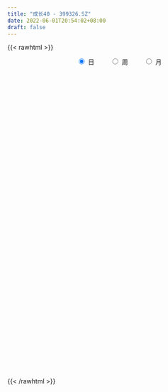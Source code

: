 ```yaml
---
title: "成长40 - 399326.SZ"
date: 2022-06-01T20:54:02+08:00
draft: false
---
```

{{< rawhtml >}}
    <div style="text-align: center">
        <label style="padding: 1rem;"><input style="margin-right: .5rem" type="radio" name="period" value="D" checked onclick="period_change(this)">日</label>
        <label style="padding: 1rem;"><input style="margin-right: .5rem" type="radio" name="period" value="W" onclick="period_change(this)">周</label>
        <label style="padding: 1rem;"><input style="margin-right: .5rem" type="radio" name="period" value="M" onclick="period_change(this)">月</label>
    </div>
    <div id="chart" style="height: 700px;"></div> 
    <script type="text/javascript">
        const D_v = [7697412.0,6647302.0,8813088.0,9636070.0,10486979.0,8970665.0,8396433.0,8157920.0,7701275.0,7477446.0,7015910.0,7343991.0,7336182.0,6453973.0,7118210.0,8259273.0,7625187.0,6046295.0,6001870.0,6834844.0,7784467.0,7202239.0,10095734.0,11531887.0,9980541.0,8837573.0,8840321.0,7448037.0,7452452.0,8518679.0,8226391.0,7023069.0,8975940.0,9123914.0,7883780.0,8912587.0,10438292.0,7536977.0,7975479.0,7098459.0,7080014.0,6559224.0,7410350.0,9402959.0,7582784.0,9242659.0,9670814.0,9112619.0,8571549.0,9255578.0,11334735.0,10997449.0,9750111.0,9864248.0,7944724.0,9291944.0,7665623.0,8868843.0,8511469.0,7721866.0,6632452.0,7974877.0,6374780.0,5898976.0,6636613.0,6762414.0,5811048.0,7347461.0,6482683.0,6463519.0,9162431.0,12182740.0,12925961.0,12270827.0,9778250.0,9893074.0,9180307.0,9185885.0,9800103.0,10726019.0,9685089.0,8644099.0,9125069.0,8232291.0,7501367.0,6256184.0,10138844.0,8935334.0,9285370.0,7453717.0,7878136.0,8518651.0,8207875.0,7323554.0,7033641.0,6250349.0,7038596.0,8232016.0,6832534.0,6739866.0,6442616.0,6742479.0,8197387.0,6848859.0,7485353.0,8768987.0,8750922.0,7990273.0,8169314.0,7954131.0,7037918.0,7006106.0,10332750.0,8381804.0,6274821.0,7591593.0,8678969.0,7525891.0,7693871.0,7180376.0,5962775.0,6240094.0,6855095.0,8204878.0,7170027.0,7151591.0,6476509.0,6225363.0,7208296.0,7590061.0,8206716.0,11862949.0,10338786.0,9493381.0,11372578.0,8776903.0,10812140.0,9479318.0,8512310.0,6950044.0,6588674.0,5505429.0,5826828.0,6099527.0,6822610.0,7945711.0,5628190.0,6731929.0,6096597.0,5627854.0,5262681.0,6353602.0,5718496.0,7441847.0,8361484.0,7276799.0,9215808.0,7673067.0,7322645.0,6848304.0,6142089.0,7894256.0,6851678.0,7607929.0,6942839.0,8858868.0,6943611.0,6206882.0,6358395.0,4450453.0,5508664.0,5594308.0,5938905.0,6283598.0,5914909.0,4627076.0,6880065.0,5785934.0,5067981.0,4031625.0,4209119.0,5464926.0,5746481.0,6797748.0,6029868.0,7469059.0,5402300.0,5129541.0,4199382.0,4554965.0,5263272.0,4792062.0,6519980.0,6984008.0,6822241.0,6086404.0,6948064.0,6124334.0,8123970.0,8984820.0,9267805.0,7459343.0,6319885.0,7792594.0,7762296.0,6322949.0,6526261.0,7857278.0,8008662.0,10725400.0,9561681.0,7894068.0,9737280.0,7037890.0,8928636.0,7512649.0,7631479.0,6917853.0,8000795.0,9667218.0,7814133.0,6641466.0,6906863.0,6899913.0,7697243.0,8263234.0,7396620.0,8753960.0,8045859.0,10158412.0,10153002.0,8680377.0,6833407.0,7263923.0,9332253.0,7102704.0,7827390.0,8631927.0,6531541.0,6772965.0,10870037.0,14046767.0,11310627.0,11406983.0,7176589.0,9892164.0,6610786.0,6701273.0,8327325.0,7892609.0]
const D_histogram = [0.0,-2.1240879772,10.4797135447,13.1467357245,16.9135109189,12.6461945772,21.9396716461,27.7247200966,21.8094665425,7.6388409403,1.1492004885,-0.8783484618,-6.340412883,-8.748879264,-4.7753662329,0.1815097723,-1.4506841714,-21.3362768411,-27.3139486935,-26.224996213,-21.7264410414,-19.141409261,-9.3799172054,-1.7903559176,10.4561842537,23.7376294615,27.3484084945,29.6459870162,28.4349158887,5.6438202973,-6.3097517596,-20.9628928626,-13.2964532235,-5.750526301,-6.0435317774,3.7174384683,2.7091651117,1.919493536,1.4209573279,-11.8808490762,-12.2089841584,-11.8903360963,-6.1429336288,-10.5205970569,-24.7196609757,-50.9950768122,-87.3180220762,-98.3028650711,-84.4049238426,-72.0593930142,-53.9663610485,-30.8994181117,-7.8766742687,4.7665842526,8.5037404521,13.3183583689,17.28291817,15.9669597367,11.994162488,3.7897725328,-3.0838349675,-17.1791833621,-26.3236370547,-27.9640713399,-40.6008247203,-33.039360434,-22.6854823809,-14.774913563,-22.299991945,-19.538745507,-18.0628410566,-19.4680579918,-15.7269390489,-20.5060471834,-26.9441303879,-13.8344157581,-3.1291788862,1.218463336,5.3017309413,7.8002210982,5.3824352596,5.6011456951,-2.4287068559,-12.5271631807,-9.4761676061,-8.8951477769,1.9542890591,12.3840922554,23.5019947869,30.1063674361,29.5261118096,38.6218023751,45.6125632938,45.5453300989,39.3908696725,44.3134495458,46.947801717,45.6066258662,36.334210386,35.5302312536,32.1029579547,29.1865916236,33.225696176,35.4991952402,38.0446715513,29.3701627141,20.6916124518,16.2620697147,8.1629340036,2.9171615279,1.9363520041,9.8295123465,15.6874214364,18.1623055123,17.9417974101,15.388137946,13.9366410009,12.303542874,12.7271717876,16.2768116399,19.4570367455,13.1621638009,13.4439188908,18.5402381369,20.1240640773,20.6281641608,22.8976744397,18.1294324516,15.7518709419,9.3866644757,1.4777504795,-5.8304275608,-8.7704293951,-16.1398454101,-17.6896331309,-8.7168085859,6.1198167959,14.53367347,21.7619890124,25.265116503,20.5738158157,18.330369148,5.0327074595,-11.5354208259,-16.1606311461,-16.8552183119,-18.1600452714,-20.7461159411,-21.358040694,-18.1929123708,-19.9746946872,-16.14012313,-11.7707898803,-17.769388276,-29.4575393809,-41.2907160816,-47.0346972466,-43.4788633999,-46.8828485545,-40.8258744346,-44.9452310949,-38.1687403028,-29.024770305,-21.0587844852,-24.1616199493,-26.2225213221,-34.594888614,-34.0282058579,-39.4466534364,-38.7707600332,-45.0315782386,-47.2871699948,-42.0713738219,-43.7912272389,-38.0801440895,-33.3061294586,-36.1035228043,-36.9128409904,-19.9017497677,-6.450512587,5.6951870345,15.3342967822,21.8703436552,19.9052018962,27.4176792479,23.2878550544,29.8972490409,34.9533632298,36.7565317003,30.718667512,20.0073998539,11.5415945367,-6.8931295918,-27.1636027541,-41.1365682213,-37.0979439676,-28.407163453,-29.340233005,-38.7524007577,-30.3254714075,-6.8202309471,9.8783808082,21.9584167344,24.1198903904,29.0147465904,29.218692159,20.3628782656,10.3405791056,2.5092835998,13.70565332,18.1673927957,20.7244222591,19.8163919998,13.0803869946,9.0735477397,0.2691252063,2.5431281803,-1.9873246451,-5.1911714425,-5.1504582274,-1.1743383851,-4.0094805268,-12.8867808356,-24.5129322168,-30.6457567169,-49.724831217,-56.5473012846,-42.140922277,-27.3291066865,-6.5107880567,10.6899310182,13.9720341449,13.6399446976,20.7919258024,33.3090804927,40.278202585,43.807913224,42.4890699995,43.9308731834,42.1778679706,43.034401089,47.8952418501,48.4208940584,34.7880711739,25.4756599241,19.5123837133,15.6243829551,16.1188350378,25.817320621,33.2631254602]
const D_fast = [0.0,-2.6551099715,12.5686199365,18.5223260475,26.5174789716,25.4117112742,40.1901062546,52.9063347293,52.4434478108,40.1825324437,33.9801921141,31.7330560482,24.6858884063,20.0902022093,22.8698736823,27.8721271305,25.877262144,0.657600264,-12.1485587618,-17.6158553345,-18.5489104233,-20.7492309582,-13.3327182039,-6.1907458955,8.6698403392,27.8856929124,38.333574069,48.0426493448,53.9403071894,32.5601666724,19.0291566756,-0.864707643,3.4776186902,9.5859140374,7.7820256167,18.4723554795,18.1413734007,17.8315752091,17.6882783329,1.4162596598,-1.9641214621,-4.618057424,-0.4063883638,-7.414201056,-27.7931802188,-66.8173652584,-124.9698160414,-160.530375304,-167.7336650362,-173.4029824613,-168.8015407577,-153.4594523489,-132.405877073,-118.5709724885,-112.707881176,-104.5636736671,-96.2783843234,-93.6026028225,-94.5768594492,-101.8338062713,-109.4783725134,-127.8685167485,-143.5938797049,-152.225331825,-175.0122913855,-175.7106672077,-171.0281597498,-166.8113193227,-179.9113956909,-182.0348356296,-185.0746414434,-191.3468728765,-191.5374886959,-201.4431086262,-214.6172244277,-204.9661137374,-195.043171587,-190.3909135309,-184.9822131903,-180.5336677589,-181.6058447826,-179.9868479233,-188.6238771882,-201.8541243082,-201.1721706352,-202.8149377502,-191.4769286494,-177.9511023893,-160.9577011611,-146.8267366528,-140.0254643269,-121.2743231676,-102.8804214255,-91.5613220956,-87.8680651039,-71.8671228442,-57.4958202437,-47.435339628,-47.6242025116,-39.5456238306,-34.9471576409,-30.5668760661,-18.2213474697,-7.0730495954,4.9835946035,3.6516264448,0.1459792954,-0.218046013,-6.2764482232,-10.7929303169,-11.2896518397,-0.9391134107,8.8406510383,15.8561114923,20.1210527426,21.4144277651,23.4470910702,24.8898786618,28.4953005223,36.1141432845,44.1586275764,41.1542955821,44.7970303947,54.528409175,61.1432511348,66.8043922584,74.7983211472,74.5624372721,76.1228434979,72.1043031506,64.5648267743,55.7990418438,50.6664326607,39.2620552932,33.2898592897,40.0834816882,56.4500612689,68.4973363106,81.1661491061,90.9855557224,91.4377089891,93.7768546084,81.7373697847,62.2853862928,53.6200181861,48.7116264423,42.866788165,35.09418851,29.1427535836,27.7596538141,20.9841978259,20.7837386006,22.2103743803,11.7694289155,-7.2831070345,-29.4389627557,-46.9416182323,-54.2555002355,-69.3801975289,-73.5296920176,-88.8853564516,-91.6510507352,-89.7632733137,-87.0619836152,-96.2052240666,-104.82175577,-121.8428452154,-129.7832139237,-145.0633248613,-154.0801214664,-171.5988342315,-185.6762184864,-190.9782657689,-203.6459259957,-207.4548788686,-211.0073966024,-222.8306706491,-232.8681990829,-220.8325453021,-208.9939362682,-195.4244398881,-181.9517559448,-169.948123158,-166.9369644429,-152.5700672793,-150.8779277092,-136.7942214624,-122.9997664661,-112.0074650705,-110.3656623808,-116.0750800754,-121.6554867584,-141.8134932849,-168.8748671357,-193.1319746583,-198.3678363964,-196.7788467451,-205.0469745483,-224.1472424904,-223.3016809922,-201.5014982686,-182.3332913111,-164.7636512013,-156.5722049477,-144.4236621001,-136.9150434918,-140.6801378188,-148.1172922023,-155.3212668083,-140.6984837581,-131.6948960834,-123.9567610552,-119.9106933146,-123.3766015712,-125.1150538911,-133.852195123,-130.9424101039,-135.9696940905,-140.4713337486,-141.7182350904,-138.0356998443,-141.8732121177,-153.9722076354,-171.7265920708,-185.5208557501,-217.0311380544,-237.9904334433,-234.1192850049,-226.139746086,-206.9491244704,-187.0759226409,-180.300810978,-177.2229142509,-164.8729516955,-144.028526882,-126.9898541435,-112.5081651985,-103.2047409232,-90.7802194433,-81.9887576635,-70.3736242729,-53.5389730492,-40.9080973264,-45.8439024173,-48.7873986861,-49.8725789686,-49.854483988,-45.3303231458,-29.1775074074,-13.4159212032]
const D_slow = [0.0,-0.5310219943,2.0889063919,5.375590323,9.6039680527,12.765516697,18.2504346085,25.1816146327,30.6339812683,32.5436915034,32.8309916255,32.6114045101,31.0263012893,28.8390814733,27.6452399151,27.6906173582,27.3279463153,21.9938771051,15.1653899317,8.6091408785,3.1775306181,-1.6078216972,-3.9528009985,-4.4003899779,-1.7863439145,4.1480634509,10.9851655745,18.3966623286,25.5053913007,26.9163463751,25.3389084352,20.0981852195,16.7740719137,15.3364403384,13.8255573941,14.7549170112,15.4322082891,15.9120816731,16.267321005,13.297108736,10.2448626964,7.2722786723,5.7365452651,3.1063960009,-3.0735192431,-15.8222884461,-37.6517939652,-62.2275102329,-83.3287411936,-101.3435894471,-114.8351797092,-122.5600342372,-124.5292028043,-123.3375567412,-121.2116216282,-117.8820320359,-113.5613024934,-109.5695625593,-106.5710219373,-105.6235788041,-106.3945375459,-110.6893333865,-117.2702426501,-124.2612604851,-134.4114666652,-142.6713067737,-148.3426773689,-152.0364057597,-157.6114037459,-162.4960901227,-167.0118003868,-171.8788148848,-175.810549647,-180.9370614428,-187.6730940398,-191.1316979793,-191.9139927009,-191.6093768669,-190.2839441316,-188.333888857,-186.9882800421,-185.5879936184,-186.1951703323,-189.3269611275,-191.696003029,-193.9197899733,-193.4312177085,-190.3351946446,-184.4596959479,-176.9331040889,-169.5515761365,-159.8961255427,-148.4929847193,-137.1066521946,-127.2589347764,-116.18057239,-104.4436219607,-93.0419654942,-83.9584128977,-75.0758550843,-67.0501155956,-59.7534676897,-51.4470436457,-42.5722448356,-33.0610769478,-25.7185362693,-20.5456331563,-16.4801157277,-14.4393822268,-13.7100918448,-13.2260038438,-10.7686257572,-6.8467703981,-2.30619402,2.1792553325,6.026289819,9.5104500693,12.5863357878,15.7681287347,19.8373316446,24.701590831,27.9921317812,31.3531115039,35.9881710381,41.0191870575,46.1762280977,51.9006467076,56.4330048205,60.370972556,62.7176386749,63.0870762948,61.6294694046,59.4368620558,55.4019007033,50.9794924206,48.8002902741,50.3302444731,53.9636628406,59.4041600937,65.7204392194,70.8638931734,75.4464854604,76.7046623252,73.8208071188,69.7806493322,65.5668447543,61.0268334364,55.8403044511,50.5007942776,45.9525661849,40.9588925131,36.9238617306,33.9811642605,29.5388171915,22.1744323463,11.8517533259,0.0930790143,-10.7766368357,-22.4973489743,-32.703817583,-43.9401253567,-53.4823104324,-60.7385030086,-66.0031991299,-72.0436041173,-78.5992344478,-87.2479566013,-95.7550080658,-105.6166714249,-115.3093614332,-126.5672559929,-138.3890484916,-148.9068919471,-159.8546987568,-169.3747347791,-177.7012671438,-186.7271478449,-195.9553580925,-200.9307955344,-202.5434236812,-201.1196269225,-197.286052727,-191.8184668132,-186.8421663391,-179.9877465272,-174.1657827636,-166.6914705033,-157.9531296959,-148.7639967708,-141.0843298928,-136.0824799293,-133.1970812951,-134.9203636931,-141.7112643816,-151.9954064369,-161.2698924288,-168.3716832921,-175.7067415433,-185.3948417327,-192.9762095846,-194.6812673214,-192.2116721194,-186.7220679357,-180.6920953381,-173.4384086905,-166.1337356508,-161.0430160844,-158.457871308,-157.830550408,-154.404137078,-149.8622888791,-144.6811833143,-139.7270853144,-136.4569885657,-134.1886016308,-134.1213203292,-133.4855382842,-133.9823694454,-135.2801623061,-136.5677768629,-136.8613614592,-137.8637315909,-141.0854267998,-147.213659854,-154.8750990332,-167.3063068375,-181.4431321586,-191.9783627279,-198.8106393995,-200.4383364137,-197.7658536591,-194.2728451229,-190.8628589485,-185.6648774979,-177.3376073747,-167.2680567285,-156.3160784225,-145.6938109226,-134.7110926268,-124.1666256341,-113.4080253619,-101.4342148993,-89.3289913847,-80.6319735912,-74.2630586102,-69.3849626819,-65.4788669431,-61.4491581837,-54.9948280284,-46.6790466634]
const D_data = [['2021-05-21', 8005.435, 7805.5998, 7797.6173, 8031.591],['2021-05-24', 7813.6514, 7772.3161, 7607.272, 7815.9399],['2021-05-25', 7822.5778, 7988.8541, 7810.8979, 7995.8128],['2021-05-26', 7973.8761, 7915.7648, 7860.978, 7982.1596],['2021-05-27', 7894.1311, 7960.1619, 7811.9339, 7967.1537],['2021-05-28', 7949.5128, 7871.5647, 7837.0986, 8015.0754],['2021-05-31', 7923.5537, 8071.3129, 7896.2193, 8071.918],['2021-06-01', 8078.6137, 8091.3164, 7961.2888, 8102.9314],['2021-06-02', 8167.1964, 7968.1803, 7924.516, 8170.2165],['2021-06-03', 7951.3297, 7826.5191, 7825.0515, 7962.142],['2021-06-04', 7779.7879, 7874.9284, 7732.9557, 7972.149],['2021-06-07', 7919.2733, 7912.5291, 7859.8823, 7951.1622],['2021-06-08', 7929.4265, 7850.7912, 7799.5456, 7980.2502],['2021-06-09', 7857.3308, 7865.9208, 7799.659, 7902.372],['2021-06-10', 7871.1763, 7948.7722, 7863.5009, 7977.2884],['2021-06-11', 7982.0086, 7987.4458, 7896.2078, 8032.5169],['2021-06-15', 7976.3344, 7917.2912, 7874.3462, 8012.8862],['2021-06-16', 7928.5537, 7624.4339, 7623.0856, 7932.1032],['2021-06-17', 7662.8482, 7711.6866, 7657.9697, 7769.1753],['2021-06-18', 7749.0992, 7767.1894, 7689.577, 7800.879],['2021-06-21', 7736.996, 7806.673, 7653.4783, 7850.9364],['2021-06-22', 7817.9791, 7785.6045, 7665.9731, 7824.5406],['2021-06-23', 7794.1618, 7897.2219, 7754.9269, 7947.3692],['2021-06-24', 7912.8781, 7912.0062, 7850.2911, 7928.2619],['2021-06-25', 7912.9101, 8027.2655, 7896.1778, 8067.6549],['2021-06-28', 8067.3544, 8123.4363, 8008.7491, 8160.1957],['2021-06-29', 8143.1682, 8069.6645, 8054.0558, 8150.8259],['2021-06-30', 8076.141, 8094.2378, 7989.5739, 8097.278],['2021-07-01', 8104.0696, 8079.6754, 8031.2153, 8143.1472],['2021-07-02', 8003.8493, 7761.4424, 7748.1912, 8005.8735],['2021-07-05', 7779.4473, 7806.4565, 7731.8721, 7841.3532],['2021-07-06', 7825.4546, 7692.685, 7590.3543, 7827.4041],['2021-07-07', 7679.5805, 7942.3818, 7637.3867, 7975.7172],['2021-07-08', 7988.9348, 7976.8026, 7953.7212, 8044.6591],['2021-07-09', 7914.0494, 7895.5668, 7736.8609, 7942.5064],['2021-07-12', 7987.289, 8048.4062, 7889.2595, 8110.5711],['2021-07-13', 8011.9164, 7941.9017, 7880.7556, 8013.4054],['2021-07-14', 7894.8174, 7943.8605, 7879.2154, 8042.3443],['2021-07-15', 7928.2741, 7947.6542, 7801.62, 7949.0141],['2021-07-16', 7928.1469, 7747.6071, 7742.3639, 7928.1469],['2021-07-19', 7768.9569, 7865.2484, 7765.0736, 7885.7674],['2021-07-20', 7847.5049, 7864.899, 7759.6969, 7908.3504],['2021-07-21', 7890.9562, 7943.101, 7868.1766, 7987.9029],['2021-07-22', 7946.8916, 7813.8304, 7775.6244, 7953.9732],['2021-07-23', 7809.9872, 7626.1329, 7601.8909, 7812.5083],['2021-07-26', 7561.9689, 7333.1171, 7162.4479, 7561.9689],['2021-07-27', 7318.9911, 6977.8625, 6977.8625, 7359.6181],['2021-07-28', 6929.0675, 7085.3728, 6813.3591, 7091.3525],['2021-07-29', 7254.2178, 7321.397, 7197.6103, 7341.3397],['2021-07-30', 7274.703, 7297.1127, 7142.2704, 7314.2083],['2021-08-02', 7296.9334, 7385.704, 7160.2338, 7396.3639],['2021-08-03', 7399.9191, 7508.7208, 7360.8655, 7543.8261],['2021-08-04', 7493.7287, 7600.0384, 7419.5176, 7605.4061],['2021-08-05', 7534.0778, 7547.7775, 7483.2057, 7603.4866],['2021-08-06', 7520.0762, 7468.4583, 7397.4999, 7521.1548],['2021-08-09', 7397.9173, 7496.8667, 7339.0079, 7511.2664],['2021-08-10', 7504.325, 7505.8033, 7413.1344, 7515.5861],['2021-08-11', 7500.0418, 7444.2187, 7421.2167, 7501.2603],['2021-08-12', 7420.7974, 7392.3539, 7357.4211, 7464.3566],['2021-08-13', 7387.6994, 7297.4405, 7237.5466, 7409.9025],['2021-08-16', 7261.5232, 7258.3363, 7235.9237, 7325.5141],['2021-08-17', 7245.6858, 7087.2435, 7053.1518, 7279.7551],['2021-08-18', 7108.6336, 7052.4654, 7019.3339, 7127.8402],['2021-08-19', 7071.4391, 7078.1961, 7044.6775, 7135.9097],['2021-08-20', 7009.1831, 6855.572, 6780.5701, 7009.1831],['2021-08-23', 6906.68, 7045.6161, 6883.8644, 7063.585],['2021-08-24', 7087.0975, 7086.0722, 7006.5828, 7131.6632],['2021-08-25', 7063.3944, 7068.5118, 7020.1177, 7107.5992],['2021-08-26', 7084.0689, 6839.0474, 6837.3548, 7084.3491],['2021-08-27', 6848.3307, 6915.3884, 6846.9944, 6993.7579],['2021-08-30', 7012.1876, 6872.1325, 6833.8308, 7017.1176],['2021-08-31', 6860.3569, 6796.9216, 6726.7898, 6873.4183],['2021-09-01', 6797.7172, 6828.7991, 6688.5808, 6891.8822],['2021-09-02', 6823.3807, 6679.1347, 6665.9037, 6848.4031],['2021-09-03', 6655.4107, 6582.4975, 6552.3276, 6656.6772],['2021-09-06', 6573.7097, 6802.2101, 6547.3113, 6815.1349],['2021-09-07', 6801.8518, 6802.5327, 6743.7613, 6815.47],['2021-09-08', 6818.2209, 6735.5313, 6707.8364, 6845.2491],['2021-09-09', 6717.3161, 6730.4427, 6653.1025, 6744.8501],['2021-09-10', 6713.4013, 6706.6612, 6635.747, 6715.2601],['2021-09-13', 6725.9841, 6623.7391, 6607.9864, 6748.8955],['2021-09-14', 6640.6814, 6628.621, 6608.5853, 6694.4494],['2021-09-15', 6608.5066, 6478.7364, 6446.4896, 6613.926],['2021-09-16', 6481.1747, 6370.7675, 6370.7675, 6494.2105],['2021-09-17', 6350.1821, 6480.4199, 6348.2811, 6487.9163],['2021-09-22', 6386.092, 6424.39, 6373.7137, 6491.6849],['2021-09-23', 6465.8315, 6553.6808, 6443.364, 6560.8233],['2021-09-24', 6547.4254, 6584.5274, 6524.3553, 6671.6507],['2021-09-27', 6618.5799, 6639.2873, 6602.7785, 6717.4603],['2021-09-28', 6622.6257, 6626.5356, 6566.2937, 6713.8253],['2021-09-29', 6566.9927, 6552.0329, 6519.1062, 6605.1346],['2021-09-30', 6588.2519, 6700.29, 6588.2519, 6717.1587],['2021-10-08', 6712.7261, 6729.3828, 6643.3416, 6759.6992],['2021-10-11', 6706.3416, 6675.9242, 6668.2249, 6788.5269],['2021-10-12', 6674.1744, 6597.9719, 6535.0062, 6704.0075],['2021-10-13', 6605.1071, 6749.7295, 6602.0703, 6754.198],['2021-10-14', 6780.2508, 6762.4652, 6740.7772, 6806.6032],['2021-10-15', 6737.0613, 6739.2201, 6674.8575, 6760.1963],['2021-10-18', 6721.1195, 6631.2678, 6582.4497, 6721.1195],['2021-10-19', 6670.1501, 6727.59, 6641.5791, 6756.9295],['2021-10-20', 6719.5191, 6700.2425, 6644.676, 6747.027],['2021-10-21', 6701.5433, 6704.9965, 6673.5573, 6749.6357],['2021-10-22', 6719.6564, 6812.3692, 6719.6564, 6853.9489],['2021-10-25', 6798.4489, 6828.2673, 6767.9651, 6838.4655],['2021-10-26', 6869.4086, 6868.9033, 6813.1802, 6900.5855],['2021-10-27', 6832.6141, 6734.5046, 6718.088, 6832.6141],['2021-10-28', 6674.908, 6704.1623, 6673.2423, 6815.2887],['2021-10-29', 6711.2434, 6734.0503, 6614.8705, 6747.4174],['2021-11-01', 6723.1419, 6661.648, 6632.1513, 6723.1419],['2021-11-02', 6655.3554, 6663.6362, 6600.8756, 6758.8705],['2021-11-03', 6674.4065, 6700.2259, 6647.4992, 6737.1348],['2021-11-04', 6725.854, 6833.243, 6725.854, 6849.3474],['2021-11-05', 6835.9878, 6854.0481, 6825.8408, 6914.7934],['2021-11-08', 6859.7441, 6847.2036, 6776.2404, 6874.386],['2021-11-09', 6882.1179, 6834.031, 6796.1919, 6893.7713],['2021-11-10', 6822.2446, 6811.231, 6689.1454, 6831.6753],['2021-11-11', 6792.2644, 6827.0683, 6774.7511, 6846.0005],['2021-11-12', 6826.6091, 6828.5406, 6760.7438, 6839.5429],['2021-11-15', 6835.2373, 6863.1226, 6831.4787, 6896.9568],['2021-11-16', 6843.0332, 6927.2906, 6842.8851, 6977.4839],['2021-11-17', 6943.3521, 6958.4652, 6913.505, 6973.256],['2021-11-18', 6934.4169, 6848.1038, 6844.2385, 6939.6686],['2021-11-19', 6826.0947, 6929.1541, 6826.0947, 6944.551],['2021-11-22', 6953.9206, 7021.7666, 6922.8619, 7027.6517],['2021-11-23', 7012.4284, 7016.9021, 6984.6619, 7040.3716],['2021-11-24', 7039.9207, 7031.6361, 7002.1574, 7090.8344],['2021-11-25', 7055.4311, 7085.7887, 7024.4431, 7101.6649],['2021-11-26', 7080.559, 7015.0054, 7007.2946, 7095.8279],['2021-11-29', 7012.372, 7047.5347, 6997.7432, 7122.2799],['2021-11-30', 7072.639, 6992.7087, 6948.0191, 7075.6072],['2021-12-01', 6976.3591, 6947.9644, 6919.4732, 6984.0073],['2021-12-02', 6939.2485, 6921.351, 6908.7279, 6974.8425],['2021-12-03', 6911.967, 6951.0739, 6898.0967, 6955.6689],['2021-12-06', 6921.5005, 6865.7595, 6857.7351, 6980.3061],['2021-12-07', 6947.5338, 6908.5099, 6874.0842, 6987.423],['2021-12-08', 6936.1828, 7057.084, 6918.7794, 7057.084],['2021-12-09', 7052.2001, 7201.2539, 7048.3924, 7221.5728],['2021-12-10', 7157.6626, 7199.5962, 7144.2902, 7225.2503],['2021-12-13', 7208.7612, 7249.8727, 7208.7612, 7310.9334],['2021-12-14', 7237.7369, 7260.1353, 7237.7369, 7300.4857],['2021-12-15', 7266.7106, 7182.3607, 7175.1762, 7319.0997],['2021-12-16', 7188.8884, 7220.3053, 7158.8885, 7223.96],['2021-12-17', 7188.8889, 7059.8047, 7059.8047, 7216.7796],['2021-12-20', 7033.7441, 6945.8819, 6934.0551, 7108.9771],['2021-12-21', 6940.7441, 7037.1995, 6940.7441, 7051.495],['2021-12-22', 7054.5405, 7068.4356, 7047.3685, 7124.0027],['2021-12-23', 7086.0052, 7050.3326, 7001.7752, 7092.2141],['2021-12-24', 7042.7877, 7016.426, 6983.4634, 7056.9234],['2021-12-27', 7028.8105, 7023.172, 6993.0669, 7105.2376],['2021-12-28', 7035.1974, 7068.4487, 7019.7354, 7074.8696],['2021-12-29', 7070.807, 7001.0632, 6993.6232, 7072.649],['2021-12-30', 6994.6461, 7068.0927, 6989.88, 7093.966],['2021-12-31', 7083.4983, 7090.9145, 7027.2728, 7106.7823],['2022-01-04', 7123.7571, 6949.1911, 6912.875, 7127.9086],['2022-01-05', 6928.5056, 6814.5803, 6783.5107, 6948.3934],['2022-01-06', 6751.9198, 6722.9235, 6690.9861, 6806.0326],['2022-01-07', 6719.784, 6716.9118, 6695.7233, 6785.6226],['2022-01-10', 6708.7082, 6790.4222, 6652.7817, 6804.9725],['2022-01-11', 6792.9186, 6664.9053, 6644.1099, 6792.9186],['2022-01-12', 6702.6385, 6751.5231, 6684.4738, 6757.2854],['2022-01-13', 6749.0737, 6589.2786, 6578.1345, 6749.0737],['2022-01-14', 6569.8041, 6692.7253, 6549.3127, 6739.5088],['2022-01-17', 6684.7214, 6730.46, 6676.1281, 6762.2714],['2022-01-18', 6723.7397, 6732.9586, 6676.7341, 6793.0706],['2022-01-19', 6710.7412, 6579.3736, 6552.8781, 6741.8908],['2022-01-20', 6546.6597, 6547.4153, 6531.8484, 6604.4168],['2022-01-21', 6492.8081, 6403.6959, 6387.2327, 6519.9361],['2022-01-24', 6344.4947, 6453.923, 6343.8996, 6484.3731],['2022-01-25', 6426.5742, 6321.8212, 6321.8212, 6481.8736],['2022-01-26', 6344.2094, 6338.1384, 6252.0536, 6378.6658],['2022-01-27', 6322.6357, 6185.0752, 6178.8689, 6330.3744],['2022-01-28', 6228.5364, 6156.1498, 6101.5156, 6254.6507],['2022-02-07', 6272.0807, 6201.4197, 6178.7806, 6319.3388],['2022-02-08', 6189.8768, 6067.4126, 5934.0396, 6190.8229],['2022-02-09', 6066.1306, 6114.9869, 5988.1284, 6126.6574],['2022-02-10', 6123.6236, 6078.2265, 6044.497, 6149.4071],['2022-02-11', 6054.4133, 5934.7602, 5922.0866, 6060.3179],['2022-02-14', 5906.9903, 5893.2211, 5855.3444, 5976.9117],['2022-02-15', 5893.501, 6109.4126, 5892.1424, 6111.3097],['2022-02-16', 6138.9374, 6108.0632, 6081.816, 6150.3322],['2022-02-17', 6102.7467, 6132.0382, 6071.4421, 6169.6774],['2022-02-18', 6096.8714, 6139.7383, 6066.8137, 6144.6412],['2022-02-21', 6154.2083, 6131.8983, 6106.0012, 6159.5054],['2022-02-22', 6058.2904, 6027.4742, 5962.0267, 6058.2904],['2022-02-23', 6029.6514, 6154.1515, 6029.6514, 6159.0861],['2022-02-24', 6133.3039, 6012.4645, 5938.6054, 6144.8721],['2022-02-25', 6059.4882, 6150.8406, 6059.4882, 6201.5865],['2022-02-28', 6129.1192, 6165.8998, 6080.5292, 6175.5999],['2022-03-01', 6164.9981, 6150.6435, 6112.6127, 6183.542],['2022-03-02', 6115.4895, 6047.2635, 6012.4069, 6115.4895],['2022-03-03', 6091.6399, 5943.8005, 5941.0466, 6094.4371],['2022-03-04', 5885.9198, 5913.3386, 5878.659, 5987.8962],['2022-03-07', 5876.6107, 5698.0718, 5674.9225, 5876.6107],['2022-03-08', 5691.598, 5536.5595, 5517.2503, 5752.848],['2022-03-09', 5561.1191, 5474.1357, 5258.7644, 5586.6857],['2022-03-10', 5641.8214, 5619.1496, 5568.5887, 5662.7867],['2022-03-11', 5531.1383, 5662.1541, 5452.9397, 5669.4431],['2022-03-14', 5644.1912, 5514.7898, 5514.7898, 5645.3514],['2022-03-15', 5484.0301, 5327.2667, 5325.3739, 5561.1335],['2022-03-16', 5413.7304, 5493.4373, 5176.2051, 5530.7923],['2022-03-17', 5622.9749, 5726.5133, 5622.0239, 5824.9644],['2022-03-18', 5688.0737, 5723.9056, 5632.0932, 5740.695],['2022-03-21', 5780.9531, 5729.8468, 5674.1782, 5814.7435],['2022-03-22', 5708.1344, 5636.4358, 5616.2159, 5708.1344],['2022-03-23', 5672.441, 5685.9073, 5605.0514, 5708.748],['2022-03-24', 5639.8816, 5640.0852, 5558.8716, 5672.2077],['2022-03-25', 5645.7761, 5499.5824, 5499.5824, 5647.2868],['2022-03-28', 5448.1423, 5423.2338, 5396.5634, 5469.9279],['2022-03-29', 5453.4399, 5384.8107, 5369.9234, 5472.0422],['2022-03-30', 5421.4146, 5616.6823, 5421.4146, 5616.6823],['2022-03-31', 5612.8735, 5565.8323, 5557.3742, 5632.9613],['2022-04-01', 5532.2434, 5555.5937, 5496.0689, 5582.1326],['2022-04-06', 5550.2194, 5512.6064, 5479.0697, 5576.9577],['2022-04-07', 5472.1149, 5412.2905, 5412.2905, 5526.3965],['2022-04-08', 5417.9415, 5406.9127, 5348.9926, 5459.7902],['2022-04-11', 5401.5583, 5296.5869, 5271.1911, 5401.5583],['2022-04-12', 5320.794, 5399.7526, 5278.9754, 5399.7526],['2022-04-13', 5358.2049, 5289.4477, 5289.4477, 5377.6261],['2022-04-14', 5323.9886, 5262.9673, 5186.7476, 5338.7376],['2022-04-15', 5226.3348, 5271.4817, 5205.7881, 5330.936],['2022-04-18', 5230.4776, 5309.6458, 5190.0553, 5328.9431],['2022-04-19', 5293.5009, 5205.6527, 5179.4425, 5313.6016],['2022-04-20', 5209.8887, 5071.4054, 5059.6031, 5210.3822],['2022-04-21', 5039.0712, 4945.6749, 4930.373, 5103.0768],['2022-04-22', 4921.0088, 4922.595, 4874.3096, 4976.3647],['2022-04-25', 4833.0708, 4636.5675, 4633.0676, 4860.0758],['2022-04-26', 4661.5493, 4652.2993, 4636.6148, 4799.1501],['2022-04-27', 4618.2918, 4872.6785, 4613.8951, 4873.507],['2022-04-28', 4890.2534, 4901.2419, 4825.3232, 4949.7842],['2022-04-29', 4900.1253, 5031.1339, 4856.2175, 5048.3633],['2022-05-05', 5045.0329, 5062.2152, 4997.181, 5118.2047],['2022-05-06', 4942.9813, 4925.2377, 4913.4931, 4990.7277],['2022-05-09', 4906.247, 4871.5228, 4843.4421, 4951.39],['2022-05-10', 4800.7849, 4970.7915, 4775.4591, 4976.8079],['2022-05-11', 4982.2989, 5087.2437, 4974.904, 5204.6932],['2022-05-12', 5036.8033, 5075.5381, 5029.751, 5097.1413],['2022-05-13', 5103.0531, 5071.5909, 5030.1567, 5116.379],['2022-05-16', 5127.0842, 5029.9125, 5020.596, 5158.1173],['2022-05-17', 5041.4766, 5079.5463, 5000.568, 5082.5071],['2022-05-18', 5095.3929, 5054.7584, 5040.0654, 5101.2628],['2022-05-19', 4971.0014, 5102.305, 4963.3268, 5104.104],['2022-05-20', 5143.8462, 5189.2088, 5110.071, 5197.0354],['2022-05-23', 5208.1935, 5174.5571, 5128.5182, 5208.1935],['2022-05-24', 5168.8184, 4982.786, 4978.4129, 5175.2272],['2022-05-25', 4971.8442, 4987.8147, 4943.3957, 5005.3636],['2022-05-26', 4995.5983, 4996.1509, 4887.4506, 5046.8244],['2022-05-27', 5040.7144, 4999.9111, 4976.7488, 5096.5631],['2022-05-30', 5015.9117, 5049.3249, 4969.475, 5069.1401],['2022-05-31', 5052.7936, 5200.9025, 5008.939, 5208.1961],['2022-06-01', 5187.0883, 5235.6733, 5179.3242, 5284.0472]]
const W_v = [38269414.0,44066945.0,50442619.0,42219856.0,54684267.0,37994524.0,45872732.0,52166842.0,51863182.0,45590992.0,41058903.0,45560672.0,36947655.0,32394957.0,38557440.0,39417067.0,44144342.0,40275022.0,36679645.0,36998163.0,34558239.0,29823700.0,33266988.0,26926360.0,35259291.0,37794622.0,52201044.0,46668579.0,44611406.0,17868441.0,11416418.0,46555251.0,41013860.0,47831088.0,42320363.0,50128496.0,30144207.0,38091094.0,52851838.0,52430938.0,27515878.0,40648315.0,39234360.0,41228764.0,40497557.0,31254902.0,25790544.0,28954968.0,34527940.0,40373278.0,39948478.0,42398412.0,49538395.0,37739084.0,38307123.0,34622932.0,37295819.0,41435089.0,44190963.0,46389124.0,41599265.0,30124965.0,44140510.0,42700114.0,56877795.0,64615406.0,54977620.0,77741126.0,58741157.0,44311967.0,58321618.0,42812053.0,37957078.0,38278649.0,27296904.0,46870956.0,43216694.0,39736293.0,46761422.0,75888495.0,95382236.0,130583510.0,147318264.0,137528454.0,119207743.0,94943347.0,99897425.0,88403998.0,83558737.0,86241881.0,29726380.0,72183449.0,63300502.0,61811603.0,55512587.0,36692227.0,54609881.0,57046703.0,46667632.0,52908202.0,37571753.0,50478617.0,52542800.0,50487590.0,50490564.0,50641924.0,63882866.0,62296846.0,83772583.0,65429612.0,64535460.0,60216937.0,7806707.0,38907227.0,54231401.0,45807015.0,74297086.0,53859831.0,45414672.0,50034183.0,42235017.0,45579027.0,63000504.0,51096512.0,40283098.0,38206175.0,55349771.0,50176871.0,45885365.0,70905243.0,91344371.0,87587469.0,102710988.0,91176818.0,84244131.0,76796172.0,62487694.0,54123639.0,50360512.0,54778155.0,48295013.0,39830617.0,33645667.0,54534072.0,53554635.0,44221687.0,61714887.0,56928105.0,40766875.0,27085125.0,52593457.0,70704869.0,70646411.0,59264885.0,46283175.0,51463123.0,43553010.0,41904408.0,40164271.0,46576430.0,44179355.0,37138581.0,33426200.0,16708747.0,8083326.0,37983666.0,30928198.0,32681277.0,38421177.0,45300373.0,39438422.0,34196165.0,46467944.0,35310163.0,33228944.0,36437087.0,28921647.0,54389572.0,55496958.0,48608064.0,48716587.0,52896635.0,32533635.0,22281690.0,50673506.0,42145438.0,40965192.0,37743558.0,45008691.0,35561392.0,20754885.0,25121881.0,44762489.0,39909791.0,14144673.0,35147003.0,34698538.0,44554104.0,38748984.0,36511629.0,26508196.0,46594868.0,41097062.0,41233094.0,41961794.0,38035331.0,45853219.0,49891267.0,42059745.0,33517698.0,32867125.0,56320209.0,48785388.0,43187915.0,25330362.0,33135874.0,8207875.0,35878156.0,34954882.0,39844394.0,40500219.0,38453078.0,33932211.0,35228368.0,45206808.0,49934320.0,33383285.0,33227967.0,29059230.0,32295938.0,35880361.0,37204925.0,28118702.0,29644553.0,24559585.0,31445456.0,23939222.0,33360697.0,39960272.0,34723985.0,44047089.0,25703806.0,39729994.0,35959618.0,42618085.0,18833379.0,38359677.0,46853237.0,46397149.0,22921207.0]
const W_histogram = [0.0,0.9906607407,-2.6187344822,-2.8610736719,10.2788669884,14.7132857263,26.8325896031,35.5460022762,39.5686530695,38.487354146,35.3557394367,43.2708642323,43.8561260747,46.9798269814,44.5160648564,55.4224463902,49.8301701109,33.7639357363,17.6970745325,7.008554423,-2.861756663,-9.0444698161,-18.0513791996,-19.5626433828,-22.2937754869,-30.7365508147,-24.7616156083,-32.5277482019,-57.2310241509,-60.7182072263,-55.8403164369,-35.6076000268,-11.526666253,0.0193418558,-8.4147983802,-1.8999461854,-8.7063784028,-11.978997045,-25.7897281455,-31.5841136792,-30.4790156531,-24.9703353136,-18.200938339,-23.310261632,-36.9512056116,-42.6995036006,-52.0871278466,-70.1456175858,-75.0106047133,-87.9976318934,-73.5382102015,-55.5939279945,-41.5829479437,-51.8131304825,-49.6252452909,-61.0536306139,-59.3527721726,-56.8770053253,-56.3831047354,-63.7729370906,-54.7611700809,-45.1785049419,-58.9292000483,-62.0254597816,-56.474220116,-34.3561454817,-27.9860830519,-5.1301008706,-5.1995649747,0.3344506043,8.1740536566,13.031780085,8.388997432,3.8649945082,3.856952606,12.7210239623,23.4283283234,32.6234711978,45.3822522121,68.1224282644,104.2287790357,139.7047826866,163.29476121,176.4704446283,184.3110508565,178.4175013665,178.6228877497,156.5465514904,139.0256118255,101.6878709387,66.0572321224,27.12861252,-14.6481180292,-51.5217228569,-65.8851469272,-81.7484711482,-81.8297181345,-61.2737511302,-45.584243938,-25.9653037425,-21.6238834213,-14.9568424719,1.2762679325,4.4691032209,-3.4193432496,4.8792733645,21.9525636944,26.3980054328,48.4430945148,62.3704429154,69.8909415303,60.4683625366,45.1921060773,37.4607359757,28.3524453607,27.0822399824,27.2475972794,28.9396019168,18.5277595115,8.2316510757,0.4200793568,7.3258465947,14.8265132516,18.6659210911,22.1538447683,36.9811165163,56.5739849656,67.3821047735,69.8276929877,76.1601133155,89.3278654959,116.0616176623,110.5075550792,112.7500774037,73.6795037937,21.6133725933,-12.6253732904,-34.7328483121,-45.9362789787,-40.3692321933,-41.7439471051,-31.8728174053,-15.8583028564,-3.3881828335,-12.6535565367,-13.4106280701,2.2857968525,21.6655739239,51.4411212389,77.12905444,95.1351392094,143.5569700582,155.961570804,138.6285823389,151.6666168238,128.5767541038,91.5337772118,59.4386719871,51.4850611367,27.0284662209,-20.4891990109,-53.8774503111,-86.5186719558,-101.4810297256,-91.3019127969,-79.0678758327,-101.5582030044,-107.3858457531,-105.8419506207,-111.3974002636,-123.6983210658,-138.3843720544,-119.9197660777,-118.2588613111,-95.2060545072,-68.3840730974,-41.3660740984,3.3675473147,17.988030321,54.7525757744,46.8852571863,58.9319280202,87.7728829198,70.9616378707,12.4781904565,-36.4638227703,-85.8258990661,-134.8629768208,-152.0203719225,-139.8995822064,-133.8048869777,-127.2320932586,-84.9591410835,-37.2385407797,-32.9078336515,-11.2143902352,2.4510319181,14.5769076583,21.0738810321,30.6200878659,20.2704313526,28.6004768291,14.5750782586,12.7634505734,0.6711076282,-15.5423747276,-46.6986465284,-53.5488939404,-66.5322784663,-99.8126024422,-111.8261938709,-134.687224964,-133.6736718238,-139.8064830966,-128.6962691187,-106.3237506584,-83.3537731471,-62.2523049703,-39.2458593122,-25.8283312234,-6.4093434111,6.4820675298,22.6403043195,39.0053918396,44.9945549063,64.0038475909,65.2502494849,61.3019982495,61.6871026144,36.0058244997,17.5752859638,-12.2861829776,-45.071580108,-76.1990001167,-77.2720179173,-71.6478513657,-77.8228932071,-91.7655554532,-89.6659175834,-95.6735955462,-88.3394972475,-85.8891384171,-85.586921965,-100.0741364199,-93.6517135655,-87.9315050748,-66.65291263,-38.4199897608,-26.8073134318,0.9667877618]
const W_fast = [0.0,1.2383259259,-3.0257529176,-3.9833605253,11.7262968821,19.8390370516,38.6664883291,56.2664015713,70.181215632,78.721755245,84.4290753949,103.1619162485,114.7112096097,129.5798672617,138.2451213508,163.0071144822,169.8723807306,162.2471302901,150.6045377194,141.6681562157,131.0824059639,122.6385753568,109.1188211733,102.7168961444,94.4123201686,78.2854071372,78.0699384414,62.1718687973,23.1608368107,4.4941019287,-4.5880863911,6.7427300123,27.9419972228,39.4928407955,28.9550009645,34.9948666129,26.0118397949,19.7444718913,-0.5136912455,-14.2041051989,-20.7187610861,-21.4526645751,-19.2335021852,-30.1703908862,-53.0491362687,-69.4723101578,-91.8817163655,-127.4766105012,-151.094248807,-186.0806839604,-190.0058148189,-185.9600146105,-182.3447715456,-205.5282367051,-215.7466628362,-242.4384558127,-255.5757904146,-267.3192748985,-280.9211504925,-304.2542171203,-308.9327426308,-310.6447037273,-339.1276988458,-357.7303235245,-366.2976388879,-352.768600624,-353.3950589572,-331.8216019936,-333.1909573413,-327.5733291113,-317.6902126449,-309.5745411952,-312.1200744902,-315.677828787,-314.7216325376,-302.6773051908,-286.1129187488,-268.7619080749,-244.6575640076,-204.8867808893,-142.7232353591,-72.3210360364,-7.9073672106,49.3859273647,103.3042963071,142.0151221587,186.8762304794,203.9365320927,221.1719953841,209.256222232,190.1398914463,157.9934249738,112.5546649174,62.8006293755,31.9659185734,-4.3345234347,-24.8731999547,-19.6356707329,-15.3422245252,-2.2146102653,-3.2791607994,-0.351330468,16.2008469195,20.5109580132,11.7676757303,21.2861106855,43.8475419389,54.8924850356,89.0483477463,118.5683068758,143.5615408732,149.2560525137,145.2778225737,146.9116364661,144.8914571912,150.3918118085,157.3690684253,166.2959735419,160.5160710146,152.2778753477,144.571323468,153.3085523546,164.5158473244,173.0217354366,182.0481203059,206.1206711829,239.8570358736,267.5106818749,287.4131933361,312.7856419927,348.2853605471,404.0345171291,426.1073433157,456.5373849912,435.8866873296,389.2238992775,351.8288100712,321.0381229715,298.3506225603,293.8253612973,282.0146596092,283.9175849577,295.9675237926,307.5905981071,295.1618352697,291.0521067188,307.3199808545,332.1161514069,374.7519790317,419.7221758427,461.5120454144,545.8231187778,597.2181122246,614.5422693442,665.4969580351,674.551283841,660.391751252,643.1563140241,648.0739684578,630.3744900972,577.7345251127,530.8769112347,476.6060216011,436.2734063999,423.6270451294,416.0941131354,368.2142352126,335.5401310256,310.6235385028,277.218738794,233.9932377253,184.7110937231,173.1957581804,145.2919476192,144.5432407964,154.2692039318,170.9456844063,216.521192648,235.6386832345,286.0913726316,289.94536834,316.7250211789,367.5091968085,368.4383612271,313.074461427,255.0164925076,184.1979414453,101.4451194854,46.282631403,23.4285255675,-3.9280009482,-29.1632305438,-8.1300636395,30.2809014694,26.3846501847,45.2744960422,59.552676175,75.3227788298,87.0882224616,104.2894512619,99.0074025867,114.4875672705,104.1059382646,105.4851732228,93.5606071847,73.461531147,30.6305977141,10.3931268169,-19.2233273255,-77.456801912,-117.4269418084,-173.9597791425,-206.3646439582,-247.4490760052,-268.5129293069,-272.7213485113,-270.5898142867,-265.0514223525,-251.8564415225,-244.8959962395,-227.07934428,-212.5674164567,-190.7491035871,-164.632668107,-147.3948663137,-112.3846117314,-94.8256474662,-83.4483991392,-67.6415191207,-84.3213411106,-98.3580581555,-131.2910728413,-175.3443649987,-225.5215350365,-245.9125573165,-258.2003536063,-283.8311187495,-320.7151698589,-341.0320113849,-370.9580882343,-385.7088642475,-404.7307900214,-425.8253040605,-465.3310526204,-482.3215581574,-498.5842259353,-493.9688616481,-475.3409362191,-470.430088248,-442.414290114]
const W_slow = [0.0,0.2476651852,-0.4070184354,-1.1222868534,1.4474298937,5.1257513253,11.8338987261,20.7203992951,30.6125625625,40.234401099,49.0733359582,59.8910520163,70.8550835349,82.6000402803,93.7290564944,107.584668092,120.0422106197,128.4831945538,132.9074631869,134.6596017927,133.9441626269,131.6830451729,127.170200373,122.2795395273,116.7060956555,109.0219579518,102.8315540498,94.6996169993,80.3918609616,65.212309155,51.2522300458,42.3503300391,39.4686634758,39.4734989398,37.3697993447,36.8948127983,34.7182181976,31.7234689364,25.2760369,17.3800084802,9.760254567,3.5176707386,-1.0325638462,-6.8601292542,-16.0979306571,-26.7728065572,-39.7945885189,-57.3309929153,-76.0836440937,-98.083052067,-116.4676046174,-130.366086616,-140.7618236019,-153.7151062226,-166.1214175453,-181.3848251988,-196.2230182419,-210.4422695732,-224.5380457571,-240.4812800297,-254.17157255,-265.4661987854,-280.1984987975,-295.7048637429,-309.8234187719,-318.4124551423,-325.4089759053,-326.691501123,-327.9913923666,-327.9077797156,-325.8642663014,-322.6063212802,-320.5090719222,-319.5428232951,-318.5785851436,-315.3983291531,-309.5412470722,-301.3853792728,-290.0398162197,-273.0092091536,-246.9520143947,-212.0258187231,-171.2021284206,-127.0845172635,-81.0067545494,-36.4023792078,8.2533427297,47.3899806023,82.1463835586,107.5683512933,124.0826593239,130.8648124539,127.2027829466,114.3223522324,97.8510655006,77.4139477135,56.9565181799,41.6380803973,30.2420194128,23.7506934772,18.3447226219,14.6055120039,14.924578987,16.0418547923,15.1870189799,16.406837321,21.8949782446,28.4944796028,40.6052532315,56.1978639603,73.6705993429,88.7876899771,100.0857164964,109.4509004903,116.5390118305,123.3095718261,130.121471146,137.3563716251,141.988311503,144.046224272,144.1512441112,145.9827057598,149.6893340727,154.3558143455,159.8942755376,169.1395546667,183.2830509081,200.1285771014,217.5855003484,236.6255286772,258.9574950512,287.9728994668,315.5997882366,343.7873075875,362.2071835359,367.6105266842,364.4541833616,355.7709712836,344.2869015389,334.1945934906,323.7586067143,315.790402363,311.8258266489,310.9787809406,307.8153918064,304.4627347889,305.034184002,310.450577483,323.3108577927,342.5931214027,366.3769062051,402.2661487196,441.2565414206,475.9136870053,513.8303412113,545.9745297372,568.8579740402,583.717642037,596.5889073211,603.3460238763,598.2237241236,584.7543615458,563.1246935569,537.7544361255,514.9289579263,495.1619889681,469.772438217,442.9259767787,416.4654891235,388.6161390576,357.6915587912,323.0954657776,293.1155242581,263.5508089303,239.7492953035,222.6532770292,212.3117585046,213.1536453333,217.6506529135,231.3387968571,243.0601111537,257.7930931588,279.7363138887,297.4767233564,300.5962709705,291.4803152779,270.0238405114,236.3080963062,198.3030033256,163.328107774,129.8768860295,98.0688627149,76.829077444,67.5194422491,59.2924838362,56.4888862774,57.1016442569,60.7458711715,66.0143414295,73.669363396,78.7369712341,85.8870904414,89.530860006,92.7217226494,92.8894995565,89.0039058746,77.3292442425,63.9420207574,47.3089511408,22.3558005302,-5.6007479375,-39.2725541785,-72.6909721345,-107.6425929086,-139.8166601883,-166.3975978529,-187.2360411396,-202.7991173822,-212.6105822103,-219.0676650161,-220.6700008689,-219.0494839864,-213.3894079066,-203.6380599467,-192.3894212201,-176.3884593223,-160.0758969511,-144.7503973887,-129.3286217351,-120.3271656102,-115.9333441193,-119.0048898637,-130.2727848907,-149.3225349198,-168.6405393992,-186.5525022406,-206.0082255424,-228.9496144057,-251.3660938015,-275.2844926881,-297.3693669999,-318.8416516042,-340.2383820955,-365.2569162005,-388.6698445919,-410.6527208605,-427.3159490181,-436.9209464583,-443.6227748162,-443.3810778758]
const W_data = [['2017-07-21', 4606.5619, 4629.1667, 4447.9814, 4660.8767],['2017-07-28', 4631.1105, 4644.69, 4515.8642, 4666.424],['2017-08-04', 4642.5395, 4579.2515, 4568.1023, 4677.757],['2017-08-11', 4573.5301, 4608.6943, 4573.5301, 4682.8236],['2017-08-18', 4618.9238, 4814.4621, 4618.3534, 4864.7734],['2017-08-25', 4815.1584, 4763.545, 4715.1949, 4837.6224],['2017-09-01', 4771.8742, 4922.716, 4770.9929, 4928.3606],['2017-09-08', 4925.7015, 4963.9548, 4911.6984, 5024.3334],['2017-09-15', 4971.0151, 4973.5687, 4954.5964, 5029.682],['2017-09-22', 4977.2989, 4953.993, 4926.9661, 5023.655],['2017-09-29', 4952.0653, 4952.904, 4850.5927, 4958.6695],['2017-10-13', 5012.8042, 5143.7408, 4996.0433, 5149.2878],['2017-10-20', 5147.8225, 5119.2736, 5060.198, 5179.705],['2017-10-27', 5124.3104, 5208.6196, 5120.6551, 5266.5519],['2017-11-03', 5226.8719, 5189.7247, 5146.4642, 5271.1503],['2017-11-10', 5170.7726, 5434.7781, 5167.8245, 5447.1043],['2017-11-17', 5446.1435, 5300.9277, 5286.4251, 5511.3193],['2017-11-24', 5272.3625, 5162.1805, 5133.6996, 5493.3328],['2017-12-01', 5159.8351, 5114.3013, 5005.1572, 5183.9149],['2017-12-08', 5112.3206, 5138.1392, 5032.7397, 5199.8252],['2017-12-15', 5141.9116, 5113.4456, 5097.4825, 5232.3879],['2017-12-22', 5108.0723, 5130.2894, 5043.8745, 5189.5445],['2017-12-29', 5133.9723, 5061.2599, 4955.6135, 5139.8354],['2018-01-05', 5070.1023, 5129.3789, 5035.6328, 5176.8766],['2018-01-12', 5119.9298, 5102.825, 5037.6543, 5138.7984],['2018-01-19', 5096.8891, 4995.7129, 4857.9355, 5097.908],['2018-01-26', 4991.9997, 5162.5848, 4970.0918, 5237.828],['2018-02-02', 5159.1568, 4976.5602, 4851.5206, 5184.1032],['2018-02-09', 4910.1841, 4652.5525, 4596.5888, 4949.7941],['2018-02-14', 4679.3765, 4805.0044, 4679.3765, 4874.3183],['2018-02-23', 4860.5431, 4875.1287, 4828.8152, 4917.3335],['2018-03-02', 4904.5744, 5105.7132, 4902.3931, 5203.5698],['2018-03-09', 5118.3941, 5261.1396, 5063.8843, 5267.1007],['2018-03-16', 5302.7722, 5201.7223, 5197.8083, 5347.295],['2018-03-23', 5216.5869, 4961.819, 4884.289, 5296.2398],['2018-03-30', 4903.4243, 5145.1661, 4848.8043, 5172.6962],['2018-04-04', 5143.8972, 4978.2366, 4974.4639, 5161.3235],['2018-04-13', 4968.8623, 4991.6128, 4927.1109, 5079.8243],['2018-04-20', 4969.5991, 4802.0374, 4735.9224, 5016.4914],['2018-04-27', 4810.7649, 4829.309, 4670.0044, 4903.6525],['2018-05-04', 4866.0094, 4880.0734, 4772.6944, 4936.0702],['2018-05-11', 4880.571, 4931.8968, 4877.3689, 5007.7225],['2018-05-18', 4943.8615, 4963.8589, 4906.2174, 5032.1553],['2018-05-25', 5001.146, 4802.2142, 4797.5305, 5066.5876],['2018-06-01', 4771.0307, 4618.5186, 4593.7389, 4833.177],['2018-06-08', 4615.4916, 4629.7659, 4568.461, 4740.7035],['2018-06-15', 4615.1659, 4500.2224, 4477.9362, 4673.5788],['2018-06-22', 4414.808, 4260.9814, 4147.424, 4432.4385],['2018-06-29', 4289.7441, 4296.2992, 4135.7592, 4299.6393],['2018-07-06', 4296.9684, 4068.0933, 3979.4413, 4322.8606],['2018-07-13', 4093.5386, 4335.9228, 4093.5386, 4351.8365],['2018-07-20', 4333.6837, 4398.0465, 4269.3965, 4415.8596],['2018-07-27', 4394.6181, 4377.0649, 4370.2793, 4525.5361],['2018-08-03', 4368.8463, 4024.8875, 4022.685, 4383.6876],['2018-08-10', 4020.1603, 4095.1258, 3885.9577, 4110.4248],['2018-08-17', 4046.3765, 3830.0637, 3823.2664, 4125.5329],['2018-08-24', 3841.3612, 3892.8953, 3764.1237, 3929.2883],['2018-08-31', 3919.4185, 3838.1989, 3825.9375, 4017.8374],['2018-09-07', 3823.5265, 3744.839, 3715.8898, 3889.3251],['2018-09-14', 3725.5977, 3545.8006, 3516.854, 3726.0059],['2018-09-21', 3520.3524, 3672.8511, 3448.7306, 3681.0741],['2018-09-28', 3636.901, 3653.207, 3600.4821, 3718.1724],['2018-10-12', 3562.7902, 3268.5884, 3171.3021, 3564.3445],['2018-10-19', 3288.795, 3266.6881, 3127.8859, 3315.2833],['2018-10-26', 3301.6271, 3290.8907, 3196.7225, 3484.9965],['2018-11-02', 3289.4905, 3492.3019, 3143.2701, 3494.8765],['2018-11-09', 3483.3305, 3301.1788, 3295.8141, 3531.3928],['2018-11-16', 3298.3306, 3527.2852, 3291.2401, 3567.2138],['2018-11-23', 3523.1908, 3250.8341, 3233.7414, 3537.8048],['2018-11-30', 3245.0717, 3287.1054, 3201.678, 3338.3888],['2018-12-07', 3416.6968, 3309.028, 3298.9869, 3446.1456],['2018-12-14', 3277.5387, 3268.3131, 3264.3168, 3378.6173],['2018-12-21', 3247.3905, 3112.4706, 3090.8471, 3266.0541],['2018-12-28', 3105.1807, 3048.2838, 3018.9479, 3152.3278],['2019-01-04', 3055.7064, 3050.1158, 2925.9212, 3062.7597],['2019-01-11', 3069.5829, 3146.7486, 3060.0858, 3199.5796],['2019-01-18', 3138.6629, 3192.8629, 3082.343, 3192.8629],['2019-01-25', 3198.2812, 3206.811, 3128.0563, 3233.9952],['2019-02-01', 3234.2965, 3300.1699, 3149.3017, 3302.9977],['2019-02-15', 3307.6732, 3527.0349, 3305.8834, 3576.1024],['2019-02-22', 3548.8384, 3886.4239, 3548.8384, 3886.4239],['2019-03-01', 4003.7473, 4138.0419, 3973.3124, 4236.2466],['2019-03-08', 4212.128, 4243.7315, 4182.676, 4415.3949],['2019-03-15', 4277.3111, 4328.18, 4224.4027, 4573.56],['2019-03-22', 4335.3867, 4448.4384, 4288.2802, 4513.7079],['2019-03-29', 4348.1241, 4418.9086, 4212.0827, 4430.5431],['2019-04-04', 4452.2159, 4621.3669, 4451.3036, 4649.309],['2019-04-12', 4646.6027, 4421.3264, 4374.9101, 4654.6088],['2019-04-19', 4491.3744, 4498.9625, 4297.6364, 4534.2961],['2019-04-26', 4512.4961, 4211.9089, 4211.9089, 4517.041],['2019-04-30', 4206.3836, 4119.1957, 4081.4456, 4218.9488],['2019-05-10', 3901.2483, 3931.1293, 3735.2998, 3942.2348],['2019-05-17', 3869.0488, 3699.8167, 3677.2059, 3890.2717],['2019-05-24', 3690.426, 3538.4671, 3518.9564, 3733.4193],['2019-05-31', 3547.8818, 3649.5592, 3527.8944, 3696.7287],['2019-06-06', 3664.2169, 3501.9147, 3490.2347, 3690.3366],['2019-06-14', 3515.1302, 3600.3507, 3494.3949, 3721.0115],['2019-06-21', 3595.5554, 3864.1727, 3561.6072, 3895.2132],['2019-06-28', 3855.179, 3863.749, 3737.6773, 3910.289],['2019-07-05', 4000.2512, 3983.9535, 3940.5107, 4078.2903],['2019-07-12', 3960.3913, 3841.3603, 3790.7523, 3960.6238],['2019-07-19', 3823.0334, 3888.0497, 3767.5226, 3943.9389],['2019-07-26', 3920.2189, 4066.7374, 3829.2245, 4074.2442],['2019-08-02', 4067.6254, 3960.5161, 3897.6969, 4115.2281],['2019-08-09', 3932.7062, 3811.5115, 3726.3498, 3977.9123],['2019-08-16', 3823.1215, 4018.3845, 3806.7804, 4079.5059],['2019-08-23', 4075.44, 4210.7644, 4068.4023, 4241.1356],['2019-08-30', 4103.3693, 4133.8991, 4095.9537, 4259.2003],['2019-09-06', 4134.4674, 4461.4319, 4132.1729, 4521.4729],['2019-09-12', 4510.7051, 4508.7475, 4452.9883, 4597.8694],['2019-09-20', 4537.0645, 4549.0657, 4392.4292, 4584.576],['2019-09-27', 4515.6998, 4395.49, 4318.6393, 4558.2557],['2019-09-30', 4388.2739, 4311.0141, 4309.7462, 4409.1716],['2019-10-11', 4327.204, 4391.321, 4188.4326, 4420.1148],['2019-10-18', 4453.6979, 4370.9376, 4352.8342, 4487.4655],['2019-10-25', 4370.7028, 4480.4283, 4316.5351, 4480.4283],['2019-11-01', 4533.9767, 4535.3564, 4450.2592, 4610.3526],['2019-11-08', 4547.217, 4601.2162, 4531.7608, 4679.383],['2019-11-15', 4570.9494, 4464.8426, 4425.8121, 4590.7287],['2019-11-22', 4447.48, 4441.2687, 4419.7933, 4644.6448],['2019-11-29', 4427.5857, 4447.3264, 4331.3092, 4499.6406],['2019-12-06', 4454.8667, 4653.1962, 4371.6809, 4653.1962],['2019-12-13', 4663.1149, 4729.7768, 4576.4559, 4737.5776],['2019-12-20', 4745.6245, 4749.8348, 4726.4585, 4850.2052],['2019-12-27', 4719.6944, 4804.1644, 4670.0445, 4912.3228],['2020-01-03', 4784.4354, 5043.2859, 4722.4616, 5073.1196],['2020-01-10', 5009.8261, 5259.2143, 4997.8028, 5283.5104],['2020-01-17', 5253.8808, 5308.7985, 5222.4405, 5375.6397],['2020-01-23', 5322.3903, 5324.9082, 5263.7594, 5543.4598],['2020-02-07', 4889.4714, 5488.5579, 4889.4714, 5506.1169],['2020-02-14', 5484.1346, 5729.0622, 5423.7361, 5803.9283],['2020-02-21', 5787.6125, 6129.0148, 5787.6125, 6189.9729],['2020-02-28', 6124.3719, 5915.8963, 5876.5554, 6384.9387],['2020-03-06', 6010.0778, 6141.4444, 5889.5128, 6354.5644],['2020-03-13', 6034.4348, 5648.9263, 5365.1193, 6059.7701],['2020-03-20', 5678.5926, 5329.0638, 5094.8223, 5682.8626],['2020-03-27', 5170.7829, 5374.1883, 5051.9642, 5557.9856],['2020-04-03', 5294.2393, 5405.7395, 5188.392, 5470.4141],['2020-04-10', 5525.6339, 5469.6066, 5451.9251, 5672.7083],['2020-04-17', 5449.671, 5678.3244, 5405.391, 5738.5754],['2020-04-24', 5697.6341, 5616.6884, 5599.145, 5826.3425],['2020-04-30', 5656.915, 5796.8287, 5551.1558, 5814.3928],['2020-05-08', 5739.5901, 5969.7535, 5735.4463, 6005.3553],['2020-05-15', 6019.4319, 6039.3905, 5891.4075, 6123.9296],['2020-05-22', 6021.6082, 5813.3734, 5782.7653, 6093.1652],['2020-05-29', 5819.441, 5926.0892, 5699.9423, 5993.3171],['2020-06-05', 5980.5935, 6211.9609, 5980.1846, 6232.4007],['2020-06-12', 6279.0633, 6406.9277, 6152.1294, 6476.9034],['2020-06-19', 6429.0789, 6745.3096, 6414.204, 6762.9995],['2020-06-24', 6767.253, 6943.8344, 6759.0571, 6999.7727],['2020-07-03', 6927.6362, 7085.989, 6865.2055, 7107.4073],['2020-07-10', 7089.7381, 7798.3826, 7053.7561, 7866.066],['2020-07-17', 7802.4884, 7692.5751, 7531.6898, 8174.5856],['2020-07-24', 7843.5023, 7490.2904, 7451.152, 8095.4512],['2020-07-31', 7545.4872, 8046.6876, 7495.9125, 8128.0292],['2020-08-07', 8131.8225, 7754.8132, 7603.2416, 8168.7806],['2020-08-14', 7687.2103, 7584.7514, 7346.7847, 7884.5524],['2020-08-21', 7606.8246, 7602.1014, 7406.7385, 7720.5554],['2020-08-28', 7677.1748, 7924.9038, 7520.0612, 7929.3295],['2020-09-04', 7986.9607, 7747.3118, 7631.2809, 7991.4439],['2020-09-11', 7749.2202, 7351.3199, 7116.9934, 7783.381],['2020-09-18', 7411.4698, 7363.4594, 7180.0682, 7421.6583],['2020-09-25', 7369.8961, 7219.1833, 7188.5769, 7437.2386],['2020-09-30', 7259.1099, 7314.6894, 7197.5314, 7402.3738],['2020-10-09', 7465.8883, 7614.6069, 7465.8883, 7622.5903],['2020-10-16', 7671.1613, 7704.8997, 7625.4686, 7908.9177],['2020-10-23', 7780.6405, 7238.1174, 7214.4936, 7787.592],['2020-10-30', 7197.5295, 7351.375, 7116.3483, 7606.5125],['2020-11-06', 7363.7898, 7407.8684, 7309.4591, 7668.4427],['2020-11-13', 7447.7771, 7278.2067, 7230.7082, 7606.6807],['2020-11-20', 7303.4504, 7104.0297, 6981.5797, 7307.4357],['2020-11-27', 7130.1801, 6944.2066, 6790.8562, 7180.6191],['2020-12-04', 6967.0206, 7310.262, 6906.2376, 7312.8925],['2020-12-11', 7302.8196, 7098.3071, 7044.4996, 7321.6148],['2020-12-18', 7116.5728, 7383.7328, 7031.2599, 7442.5503],['2020-12-25', 7395.6379, 7533.6571, 7369.1656, 7572.7361],['2020-12-31', 7535.6947, 7669.2243, 7371.0582, 7690.1326],['2021-01-08', 7661.3054, 8101.1798, 7653.4819, 8186.4992],['2021-01-15', 8108.4059, 7924.1462, 7759.2569, 8230.4098],['2021-01-22', 7904.4606, 8402.5083, 7716.5091, 8402.5083],['2021-01-29', 8374.264, 7996.1736, 7887.9983, 8512.2009],['2021-02-05', 7999.9156, 8335.4447, 7941.9809, 8487.8545],['2021-02-10', 8345.7094, 8754.2926, 8223.9412, 8788.8584],['2021-02-19', 8896.7989, 8319.6685, 8102.1901, 8898.2216],['2021-02-26', 8331.4106, 7669.1508, 7552.1437, 8331.4106],['2021-03-05', 7781.5541, 7529.8302, 7354.7984, 7964.5055],['2021-03-12', 7603.1035, 7248.7122, 6818.2747, 7663.6775],['2021-03-19', 7175.336, 6933.1998, 6857.414, 7204.9984],['2021-03-26', 6944.5708, 7068.9417, 6695.9528, 7102.9434],['2021-04-02', 7116.079, 7330.8354, 7038.963, 7413.2533],['2021-04-09', 7364.1511, 7215.7087, 7193.7777, 7365.7201],['2021-04-16', 7258.9545, 7167.4861, 7059.3407, 7331.2261],['2021-04-23', 7146.8736, 7674.8317, 7135.7546, 7708.3786],['2021-04-30', 7731.8189, 7948.6034, 7629.7632, 7995.8771],['2021-05-07', 7820.2865, 7526.8364, 7526.8364, 7820.2865],['2021-05-14', 7578.3006, 7805.6701, 7420.3764, 7848.7666],['2021-05-21', 7865.7497, 7805.5998, 7797.6173, 8064.6531],['2021-05-28', 7813.6514, 7871.5647, 7607.272, 8015.0754],['2021-06-04', 7923.5537, 7874.9284, 7732.9557, 8170.2165],['2021-06-11', 7919.2733, 7987.4458, 7799.5456, 8032.5169],['2021-06-18', 7976.3344, 7767.1894, 7623.0856, 8012.8862],['2021-06-25', 7736.996, 8027.2655, 7653.4783, 8067.6549],['2021-07-02', 8067.3544, 7761.4424, 7748.1912, 8160.1957],['2021-07-09', 7779.4473, 7895.5668, 7590.3543, 8044.6591],['2021-07-16', 7987.289, 7747.6071, 7742.3639, 8110.5711],['2021-07-23', 7768.9569, 7626.1329, 7601.8909, 7987.9029],['2021-07-30', 7561.9689, 7297.1127, 6813.3591, 7561.9689],['2021-08-06', 7296.9334, 7468.4583, 7160.2338, 7605.4061],['2021-08-13', 7397.9173, 7297.4405, 7237.5466, 7515.5861],['2021-08-20', 7261.5232, 6855.572, 6780.5701, 7325.5141],['2021-08-27', 6906.68, 6915.3884, 6837.3548, 7131.6632],['2021-09-03', 7012.1876, 6582.4975, 6552.3276, 7017.1176],['2021-09-10', 6573.7097, 6706.6612, 6547.3113, 6845.2491],['2021-09-17', 6725.9841, 6480.4199, 6348.2811, 6748.8955],['2021-09-24', 6386.092, 6584.5274, 6373.7137, 6671.6507],['2021-09-30', 6618.5799, 6700.29, 6519.1062, 6717.4603],['2021-10-08', 6712.7261, 6729.3828, 6643.3416, 6759.6992],['2021-10-15', 6706.3416, 6739.2201, 6535.0062, 6806.6032],['2021-10-22', 6721.1195, 6812.3692, 6582.4497, 6853.9489],['2021-10-29', 6798.4489, 6734.0503, 6614.8705, 6900.5855],['2021-11-05', 6723.1419, 6854.0481, 6600.8756, 6914.7934],['2021-11-12', 6859.7441, 6828.5406, 6689.1454, 6893.7713],['2021-11-19', 6835.2373, 6929.1541, 6826.0947, 6977.4839],['2021-11-26', 6953.9206, 7015.0054, 6922.8619, 7101.6649],['2021-12-03', 7012.372, 6951.0739, 6898.0967, 7122.2799],['2021-12-10', 6921.5005, 7199.5962, 6857.7351, 7225.2503],['2021-12-17', 7208.7612, 7059.8047, 7059.8047, 7319.0997],['2021-12-24', 7033.7441, 7016.426, 6934.0551, 7124.0027],['2021-12-31', 7028.8105, 7090.9145, 6989.88, 7106.7823],['2022-01-07', 7123.7571, 6716.9118, 6690.9861, 7127.9086],['2022-01-14', 6708.7082, 6692.7253, 6549.3127, 6804.9725],['2022-01-21', 6684.7214, 6403.6959, 6387.2327, 6793.0706],['2022-01-28', 6344.4947, 6156.1498, 6101.5156, 6484.3731],['2022-02-11', 6272.0807, 5934.7602, 5922.0866, 6319.3388],['2022-02-18', 5906.9903, 6139.7383, 5855.3444, 6169.6774],['2022-02-25', 6154.2083, 6150.8406, 5938.6054, 6201.5865],['2022-03-04', 6129.1192, 5913.3386, 5878.659, 6183.542],['2022-03-11', 5876.6107, 5662.1541, 5258.7644, 5876.6107],['2022-03-18', 5644.1912, 5723.9056, 5176.2051, 5824.9644],['2022-03-25', 5780.9531, 5499.5824, 5499.5824, 5814.7435],['2022-04-01', 5448.1423, 5555.5937, 5369.9234, 5632.9613],['2022-04-08', 5550.2194, 5406.9127, 5348.9926, 5576.9577],['2022-04-15', 5401.5583, 5271.4817, 5186.7476, 5401.5583],['2022-04-22', 5230.4776, 4922.595, 4874.3096, 5328.9431],['2022-04-29', 4833.0708, 5031.1339, 4613.8951, 5048.3633],['2022-05-06', 5045.0329, 4925.2377, 4913.4931, 5118.2047],['2022-05-13', 4906.247, 5071.5909, 4775.4591, 5204.6932],['2022-05-20', 5127.0842, 5189.2088, 4963.3268, 5197.0354],['2022-05-27', 5208.1935, 4999.9111, 4887.4506, 5208.1935],['2022-06-02', 5015.9117, 5235.6733, 4969.475, 5284.0472]]
const M_v = [8148002.2599999998,59378458.2599999905,64715069.6300000027,104884034.049999997,136386421.9700000286,91430745.0300000012,77405447.5,49871103.2700000033,55708740.5099999979,60768633.9800000042,112339254.549999997,135960994.7100000083,178647610.5900000632,99890283.0600000024,157292731.2600000203,202135519.8700000048,200889570.2700000405,191201870.1399999559,117602257.6400000155,161646875.1400000453,114509325.8100000024,83408314.7400000095,70589011.2300000191,84742769.7199999988,124209789.1499999762,52386441.8999999911,81402151.3699999899,94864317.0199999958,87614161.2299999893,65843424.4199999943,98132708.5000000149,58538893.9299999997,71084688.6700000018,92759238.599999994,144543877.2699999809,153376516.6299999654,93083952.4400000125,230953735.6899999678,193759251.3600000143,201357665.119999975,149764544.0499999821,181403364.0399999917,252555452.1499999762,188105847.9799999893,151055520.349999994,106096196.3099999875,183381942.8799999654,148333504.7099999785,134726332.9399999976,63883485.6100000143,101443901.4899999946,126382818.75,98553488.3100000024,72037043.2299999893,42650591.9099999964,54858810.7699999958,50173316.2200000063,65605683.6700000018,84148717.9800000191,53144942.6799999923,53861139.5699999928,59063062.7699999958,81314390.8899999857,50600408.8200000003,38114778.3900000006,36875943.25,60507835.3299999982,61998177.1200000048,36459112.450000003,35242874.3400000036,48168718.5399999991,41272175.2199999988,38000083.3899999931,52216232.4100000188,57255266.6800000072,41447577.599999994,64218234.6700000018,52457211.0599999949,62383343.6599999964,50264267.8799999878,43772457.7199999988,32428013.9000000022,35678567.2899999991,69132942.3000000119,74835931.5900000036,57727436.0,63196284.7899999917,54083682.099999994,73312177.4299999923,56523045.7100000009,83041669.9300000072,77392231.0500000119,68840609.5199999958,60884620.9999999925,53349260.2600000128,54237207.7699999958,57946906.2100000158,70500891.3100000024,78170471.7400000095,63736420.9100000039,49030540.400000006,58103338.7500000075,82694571.7700000256,87634438.9799999893,102157828.1200000346,78941889.7600000054,93215024.2599999905,141534685.2399999797,108051762.799999997,73488695.8799999952,200345036.7400000095,188928572.5800000131,199151221.4800000191,234171334.7299999893,261659799.3000000119,175130491.2000000477,137569209.3399999738,143116368.3000000119,222746059.5499999821,188062325.7500000298,142851776.8199999928,108202010.6400000155,195089460.3599999845,157725530.5200000107,142285581.8799999952,179061626.6200000048,223444853.8499999642,207482414.5699999928,150080035.9599999785,101169278.4499999881,178845271.0,131723756.0,80751138.0,77102180.0,122865768.0,131030458.0,136033341.0,162910770.0,174742966.0,211664239.0,200246163.0,131593260.0,173364565.0,143666065.0,179961429.0,121034249.0,199599541.0,173518077.0,181768684.0,127884544.0,186197462.0,175461148.0,162304317.0,176371323.0,267734372.0,177369398.0,193343732.0,292351450.0,519039136.0,387828421.0,252808141.0,195016443.0,222163947.0,249137215.0,281761299.0,202210250.0,202576182.0,216229040.0,173348283.0,352548071.0,335923464.0,226169287.0,185956061.0,202214311.0,283773478.0,187545449.0,167568676.0,109676467.0,167200207.0,170521715.0,207211181.0,158385466.0,188083758.0,143889559.0,136940751.0,165093175.0,183054569.0,179681006.0,185414577.0,118885307.0,162912233.0,176013253.0,133499926.0,90779135.0,163007656.0,151905571.0,165472040.0,7892609.0]
const M_histogram = [0.0,3.3173698006,7.1812007292,13.96658493,29.7045223575,36.233787544,30.329858991,29.5871024481,30.6616509782,34.8300676062,57.2472228708,86.2167321665,123.0518914054,146.0015878078,166.6236012811,217.0726809274,292.6786510232,322.0395907154,387.5546670124,470.0942587385,507.4997396373,512.9670728943,399.7817011046,339.3408443284,229.0230382423,140.0141357265,20.8688619377,-70.2096076684,-164.7654344054,-290.4836355278,-361.544119715,-429.7186246128,-472.5078655977,-517.8935191538,-504.5271770545,-477.5588107636,-428.063294527,-366.5806041452,-279.7201368624,-199.9024364466,-126.596639305,-35.9577962269,66.0203700148,54.3330038949,65.3883363903,98.1060851487,139.8103687578,163.4626322922,135.3216782444,117.0502203328,100.3548598551,48.7167420564,-11.9804624567,-68.7519158135,-77.5304690883,-59.332929561,-31.6413751253,-4.7701837143,29.1847978949,57.4361417368,52.2247814508,67.5179108969,49.7144221964,19.0117695702,-15.8429989278,-29.881861307,-37.135242481,-51.4170855563,-87.1577264584,-101.4077620845,-113.4856654431,-137.8749766279,-152.8554855753,-131.7561408323,-124.278377909,-100.9273321817,-80.2406327757,-65.9414813853,-60.0067532541,-67.5574277212,-60.3007330124,-50.2100069005,-62.4812683849,-42.590292391,-24.2743884176,-2.3184347771,2.7767032725,7.4957155877,32.997388699,16.6397885308,8.4900626953,15.3957056872,23.6915456775,22.2383538936,31.9666579941,31.6293523302,17.8732204389,5.0630135631,-8.8521844835,-14.8033912649,-18.4352117325,-15.4903431545,-8.9082692126,3.8142766236,19.1533032349,23.6254336589,29.5132475362,43.3830921438,82.1419827519,128.1762583934,201.7634965102,274.4699202851,387.0623529235,374.5325522488,296.8356694138,177.5630670158,80.3824438959,42.3937847403,31.5503232282,42.6845133251,-41.39766283,-109.0426902783,-105.1644397415,-107.5017786673,-106.3831780564,-104.668085738,-94.5891320363,-79.3244117767,-72.1565720885,-67.8772974098,-61.484877199,-79.9047340625,-98.8487170878,-96.8391802677,-89.5479053487,-77.7019324025,-75.3116191439,-47.9227627511,-40.8819678337,-21.5740440755,-2.8464366046,28.6795309477,30.9763562499,32.969287633,27.3115534043,29.6673487268,31.105353019,9.5211068609,-13.2885476598,-53.5305948826,-77.1266357511,-116.8871262536,-147.6114787309,-183.46463453,-194.5079626267,-205.4013148213,-191.3489836236,-114.3762041092,-35.1557273587,-0.4678356748,-6.3535630594,6.293168699,28.5313494949,48.1466994704,71.36488335,94.355266913,104.0880149753,135.1503425633,175.8726516725,230.7132458124,213.4798768124,223.5039139588,225.618323121,287.4851611618,371.0684926625,389.1493361501,341.9037309997,292.3265853638,219.601834328,198.5202394277,189.7632831156,147.0227450914,70.4092886824,64.9505501147,58.8774184833,46.2353471745,-22.3003449169,-103.2758602612,-161.8139344234,-194.5298794341,-194.5501459688,-183.8726231994,-232.5523479328,-255.0774184132,-298.3642120639,-347.543150685,-352.0875710792,-336.2304795586]
const M_fast = [0.0,4.1467122507,9.8058433617,20.0828737949,43.2469418119,58.8346538843,60.5131900791,67.1672091482,75.9071704229,88.7831039524,125.5120649347,176.035757272,243.6338893623,303.0839827166,365.3618965102,470.0791463883,618.85477924,728.725616611,891.1293596612,1091.1925160718,1255.4729318799,1389.1820333606,1375.942086847,1400.3364411529,1347.2743946273,1293.2690260432,1179.3409677388,1070.7100962156,934.9629108773,736.6238008729,575.177286757,399.5731257059,238.6569183217,63.7978849771,-48.9675671872,-141.3889035873,-198.9092109824,-229.0716716368,-212.1412385697,-182.2991472656,-140.6425099502,-58.9931159288,59.4901428166,61.3860276704,88.7884442634,146.032714309,222.6895901076,287.2075117149,292.8969772282,303.8880743998,312.2814288859,272.8224966013,209.1301764741,135.1707441638,107.0095736169,110.3738807541,130.1550914085,155.8337368909,197.0849179738,239.6952972498,247.5401323265,279.7127394969,274.3378563455,248.3881461118,209.5726278818,188.063300176,171.5261083816,144.3899939173,86.8599214006,47.2579452534,6.808625534,-52.0494298078,-105.2438101491,-117.0835006141,-140.6753321681,-142.5561194862,-141.9295782741,-144.1157972301,-153.1827574124,-177.6227888098,-185.4412773541,-187.9030529673,-215.7946315479,-206.5512286518,-194.3039217828,-172.9275768365,-167.1382629689,-160.5453217567,-126.7943014707,-138.9919545062,-145.0191646679,-134.2645952541,-120.0458688445,-115.9394721549,-98.2195035559,-90.6494711373,-99.9372979188,-111.4817514039,-127.6099955713,-137.2620501689,-145.5026735697,-146.4303907803,-142.0753841416,-128.3992691495,-108.2719167295,-97.8934278907,-84.6273021293,-59.9116844858,-0.6172981897,77.4610420501,201.4891542944,342.8130581406,552.1710790099,633.2744163975,629.7864509159,554.9046152718,477.8196031259,450.4293901554,447.4735094503,469.2788278785,374.8472360159,279.941535998,257.5286765994,228.3158930068,202.8386991037,178.3867699875,164.8184406801,160.2520579956,149.3807546617,136.6907049879,127.7119058989,89.3158655198,45.6597032226,23.4594449758,8.3637435576,0.7842334031,-15.6533581242,-0.2451924191,-3.4248894603,10.4895232792,28.5055215989,67.2013718881,77.2422862528,87.4775395441,88.6476936665,98.4203261707,107.6346687177,88.4306992748,62.2989078392,8.6742118957,-34.2034879106,-103.1857599765,-170.8129821366,-252.5322965681,-312.2026153214,-374.4462962214,-408.2312109296,-359.8524824426,-289.4209375317,-254.8500047665,-262.324122916,-248.1040989828,-218.7330808131,-187.0810559701,-146.0216512529,-99.4424509617,-63.6876991556,1.1622140732,85.8526861006,198.3715916936,234.5081918967,300.4082075328,358.9271974752,492.6653258065,669.0157804728,784.3839579979,822.6142855975,846.1187863025,828.2944938486,856.8429588053,895.5268232721,889.5419715208,830.5308372824,841.3097362433,849.9559592328,848.8727247176,774.7619463969,667.9674659873,568.9759082193,487.6274933501,438.9696903232,403.6790572927,296.8612455761,210.5668204924,92.6889738258,-43.3757524666,-135.9420656306,-204.1425939997]
const M_slow = [0.0,0.8293424501,2.6246426324,6.1162888649,13.5424194543,22.6008663403,30.1833310881,37.5801067001,45.2455194447,53.9530363462,68.2648420639,89.8190251055,120.5819979569,157.0823949088,198.7382952291,253.006465461,326.1761282168,406.6860258956,503.5746926487,621.0982573333,747.9731922427,876.2149604662,976.1603857424,1060.9955968245,1118.2513563851,1153.2548903167,1158.4721058011,1140.919703884,1099.7283452827,1027.1074364007,936.721406472,829.2917503188,711.1647839194,581.6914041309,455.5596098673,336.1699071764,229.1540835446,137.5089325083,67.5788982927,17.6032891811,-14.0458706452,-23.0353197019,-6.5302271982,7.0530237755,23.4001078731,47.9266291603,82.8792213497,123.7448794228,157.5752989839,186.837854067,211.9265690308,224.1057545449,221.1106389307,203.9226599774,184.5400427053,169.706810315,161.7964665337,160.6039206051,167.9001200789,182.2591555131,195.3153508758,212.1948286,224.6234341491,229.3763765416,225.4156268097,217.9451614829,208.6613508627,195.8070794736,174.017647859,148.6657073379,120.2942909771,85.8255468201,47.6116754263,14.6726402182,-16.3969542591,-41.6287873045,-61.6889454984,-78.1743158447,-93.1760041583,-110.0653610886,-125.1405443417,-137.6930460668,-153.313363163,-163.9609362608,-170.0295333652,-170.6091420594,-169.9149662413,-168.0410373444,-159.7916901697,-155.631743037,-153.5092273631,-149.6603009413,-143.737414522,-138.1778260486,-130.18616155,-122.2788234675,-117.8105183578,-116.544764967,-118.7578110878,-122.4586589041,-127.0674618372,-130.9400476258,-133.167114929,-132.2135457731,-127.4252199643,-121.5188615496,-114.1405496656,-103.2947766296,-82.7592809416,-50.7152163433,-0.2743422157,68.3431378555,165.1087260864,258.7418641486,332.9507815021,377.341548256,397.43715923,408.0356054151,415.9231862221,426.5943145534,416.2448988459,388.9842262763,362.6931163409,335.8176716741,309.22187716,283.0548557255,259.4075727164,239.5764697723,221.5373267502,204.5680023977,189.196783098,169.2205995823,144.5084203104,120.2986252435,97.9116489063,78.4861658057,59.6582610197,47.6775703319,37.4570783735,32.0635673546,31.3519582035,38.5218409404,46.2659300029,54.5082519111,61.3361402622,68.7529774439,76.5293156987,78.9095924139,75.5874554989,62.2048067783,42.9231478405,13.7013662771,-23.2015034056,-69.0676620381,-117.6946526948,-169.0449814001,-216.882227306,-245.4762783333,-254.265210173,-254.3821690917,-255.9705598565,-254.3972676818,-247.2644303081,-235.2277554405,-217.386534603,-193.7977178747,-167.7757141309,-133.9881284901,-90.0199655719,-32.3416541188,21.0283150843,76.904293574,133.3088743542,205.1801646447,297.9472878103,395.2346218478,480.7105545977,553.7922009387,608.6926595207,658.3227193776,705.7635401565,742.5192264294,760.1215486,776.3591861287,791.0785407495,802.6373775431,797.0622913139,771.2433262486,730.7898426427,682.1573727842,633.519836292,587.5516804921,529.4135935089,465.6442389056,391.0531858896,304.1673982184,216.1455054486,132.0878855589]
const M_data = [['2006-01-25', 1096.305, 1133.196, 1094.739, 1133.294],['2006-02-28', 1134.564, 1185.178, 1133.552, 1201.557],['2006-03-31', 1177.727, 1215.985, 1110.103, 1234.873],['2006-04-28', 1217.241, 1290.635, 1217.241, 1298.976],['2006-05-31', 1296.093, 1482.947, 1296.093, 1506.199],['2006-06-30', 1482.959, 1457.024, 1345.223, 1510.173],['2006-07-31', 1463.293, 1333.377, 1330.735, 1501.764],['2006-08-31', 1334.075, 1408.949, 1271.863, 1418.728],['2006-09-29', 1411.112, 1462.754, 1371.968, 1467.563],['2006-10-31', 1475.96, 1549.168, 1452.773, 1557.282],['2006-11-30', 1552.129, 1895.815, 1537.995, 1895.815],['2006-12-29', 1900.827, 2186.365, 1885.317, 2199.095],['2007-01-31', 2213.768, 2562.689, 2170.782, 2804.811],['2007-02-28', 2520.988, 2678.833, 2349.179, 2909.419],['2007-03-30', 2689.194, 2918.944, 2545.86, 2977.88],['2007-04-30', 2927.843, 3672.186, 2927.843, 3692.361],['2007-05-31', 3750.32, 4575.876, 3744.439, 4761.221],['2007-06-29', 4593.78, 4580.404, 3740.544, 5200.298],['2007-07-31', 4540.503, 5641.266, 4204.916, 5663.635],['2007-08-31', 5658.127, 6681.468, 5452.135, 6770.369],['2007-09-28', 6712.506, 6931.819, 6362.597, 6964.167],['2007-10-31', 7091.573, 7173.843, 6508.872, 7180.514],['2007-11-30', 7186.147, 5893.111, 5723.677, 7199.358],['2007-12-28', 5869.725, 6525.51, 5833.431, 6587.581],['2008-01-31', 6539.985, 5820.8, 5784.984, 7103.187],['2008-02-29', 5811.308, 5857.417, 5473.703, 6453.977],['2008-03-31', 5824.475, 5144.41, 4635.812, 6045.394],['2008-04-30', 5132.982, 5070.058, 3994.09, 5315.189],['2008-05-30', 5129.909, 4588.239, 4489.905, 5235.557],['2008-06-30', 4569.416, 3568.714, 3424.988, 4629.579],['2008-07-31', 3581.617, 3598.072, 3390.586, 4001.006],['2008-08-29', 3576.467, 3064.552, 2938.708, 3659.098],['2008-09-26', 3043.113, 2829.118, 2328.866, 3043.113],['2008-10-31', 2773.048, 2251.656, 2156.753, 2773.048],['2008-11-28', 2233.289, 2564.54, 2168.972, 2703.676],['2008-12-31', 2558.013, 2506.495, 2495.709, 2920.401],['2009-01-23', 2525.828, 2672.948, 2502.815, 2705.162],['2009-02-27', 2697.982, 2831.356, 2664.57, 3290.148],['2009-03-31', 2802.181, 3307.105, 2789.304, 3374.171],['2009-04-30', 3325.978, 3484.61, 3294.617, 3607.033],['2009-05-27', 3506.266, 3687.671, 3505.212, 3849.892],['2009-06-30', 3741.847, 4281.985, 3741.847, 4329.154],['2009-07-31', 4271.85, 4956.916, 4260.707, 5017.756],['2009-08-31', 4972.27, 3825.506, 3817.023, 5084.842],['2009-09-30', 3786.432, 4159.164, 3768.232, 4576.099],['2009-10-30', 4256.277, 4620.315, 4243.236, 4804.885],['2009-11-30', 4511.668, 5039.905, 4489.931, 5270.652],['2009-12-31', 5041.793, 5127.616, 4716.003, 5271.284],['2010-01-29', 5153.177, 4606.309, 4512.232, 5158.249],['2010-02-26', 4598.377, 4730.054, 4439.625, 4765.422],['2010-03-31', 4739.382, 4770.735, 4500.074, 4830.816],['2010-04-30', 4775.378, 4238.266, 4161.348, 4923.924],['2010-05-31', 4163.446, 3866.355, 3647.428, 4230.402],['2010-06-30', 3836.318, 3594.646, 3577.058, 3969.623],['2010-07-30', 3590.996, 3987.323, 3380.805, 4024.931],['2010-08-31', 3984.422, 4321.367, 3928.756, 4330.265],['2010-09-30', 4326.009, 4552.064, 4221.606, 4581.199],['2010-10-29', 4582.245, 4698.278, 4331.868, 4755.735],['2010-11-30', 4708.573, 4985.452, 4635.472, 5150.547],['2010-12-31', 4995.539, 5142.613, 4831.632, 5308.722],['2011-01-31', 5159.727, 4856.701, 4567.879, 5235.605],['2011-02-28', 4860.162, 5218.323, 4800.855, 5301.492],['2011-03-31', 5224.249, 4874.923, 4849.558, 5253.243],['2011-04-29', 4876.336, 4641.605, 4568.812, 4947.613],['2011-05-31', 4639.467, 4445.372, 4357.44, 4757.707],['2011-06-30', 4441.665, 4586.9, 4258.146, 4596.941],['2011-07-29', 4605.607, 4617.713, 4570.703, 4820.897],['2011-08-31', 4612.758, 4464.465, 4244.007, 4630.635],['2011-09-30', 4473.768, 4030.427, 3992.186, 4498.985],['2011-10-31', 4035.298, 4111.424, 3768.74, 4132.842],['2011-11-30', 4083.781, 4000.062, 3965.962, 4279.976],['2011-12-30', 4081.247, 3660.477, 3497.025, 4119.016],['2012-01-31', 3680.66, 3564.282, 3405.794, 3727.138],['2012-02-29', 3558.941, 3923.273, 3540.111, 3996.045],['2012-03-30', 3910.597, 3727.089, 3705.643, 4116.137],['2012-04-27', 3722.901, 3915.121, 3717.117, 3932.251],['2012-05-31', 3959.466, 3921.082, 3778.759, 4100.991],['2012-06-29', 3923.777, 3867.247, 3789.348, 4016.327],['2012-07-31', 3892.0, 3754.47, 3754.47, 4108.932],['2012-08-31', 3753.063, 3515.264, 3461.469, 3979.89],['2012-09-28', 3523.756, 3631.915, 3448.654, 3754.222],['2012-10-31', 3634.4, 3651.352, 3570.336, 3800.0],['2012-11-30', 3653.659, 3299.046, 3254.643, 3727.679],['2012-12-31', 3294.087, 3658.026, 3171.027, 3659.312],['2013-01-31', 3670.361, 3691.264, 3560.265, 3825.734],['2013-02-28', 3682.891, 3811.188, 3647.322, 3896.862],['2013-03-29', 3812.168, 3649.111, 3587.822, 3862.296],['2013-04-26', 3656.393, 3651.022, 3593.621, 3802.385],['2013-05-31', 3640.571, 3986.428, 3627.937, 4096.218],['2013-06-28', 3981.347, 3483.925, 3200.622, 4009.977],['2013-07-31', 3471.822, 3508.312, 3455.774, 3732.964],['2013-08-30', 3530.469, 3681.607, 3526.075, 3822.499],['2013-09-30', 3682.126, 3735.043, 3668.188, 3799.467],['2013-10-31', 3733.571, 3629.722, 3545.786, 3838.688],['2013-11-29', 3635.003, 3794.961, 3547.856, 3814.098],['2013-12-31', 3714.409, 3701.79, 3571.419, 3774.967],['2014-01-30', 3681.168, 3498.062, 3432.366, 3727.876],['2014-02-28', 3471.464, 3430.287, 3355.244, 3746.303],['2014-03-31', 3439.173, 3325.565, 3290.314, 3545.512],['2014-04-30', 3320.32, 3344.742, 3299.406, 3513.253],['2014-05-30', 3335.658, 3316.628, 3208.542, 3432.177],['2014-06-30', 3316.665, 3365.147, 3224.457, 3375.291],['2014-07-31', 3368.047, 3407.933, 3161.846, 3408.78],['2014-08-29', 3392.973, 3516.304, 3375.925, 3632.282],['2014-09-30', 3523.694, 3615.953, 3518.93, 3731.006],['2014-10-31', 3626.01, 3532.908, 3462.135, 3683.477],['2014-11-28', 3533.624, 3583.292, 3436.832, 3620.136],['2014-12-31', 3591.592, 3750.738, 3589.052, 3939.031],['2015-01-30', 3768.548, 4242.734, 3756.671, 4451.472],['2015-02-27', 4187.458, 4639.058, 4161.389, 4654.893],['2015-03-31', 4659.92, 5438.064, 4516.44, 5524.288],['2015-04-30', 5451.698, 6020.311, 5370.235, 6111.862],['2015-05-29', 6040.227, 7305.734, 5816.616, 7645.366],['2015-06-30', 7358.239, 6345.109, 5599.251, 7928.209],['2015-07-31', 6313.143, 5595.302, 5031.911, 6597.812],['2015-08-31', 5516.472, 4780.831, 4390.257, 5910.206],['2015-09-30', 4689.567, 4629.234, 4136.427, 4826.929],['2015-10-30', 4803.257, 5111.223, 4766.091, 5277.383],['2015-11-30', 5036.66, 5407.527, 4999.31, 5738.178],['2015-12-31', 5396.022, 5773.828, 5331.524, 5986.577],['2016-01-29', 5767.157, 4442.941, 4225.532, 5767.157],['2016-02-29', 4432.614, 4234.233, 4196.395, 4873.745],['2016-03-31', 4242.668, 4925.373, 4172.324, 4973.292],['2016-04-29', 4908.172, 4816.086, 4684.43, 5131.181],['2016-05-31', 4813.351, 4816.239, 4512.103, 5005.411],['2016-06-30', 4825.396, 4788.916, 4472.02, 4957.815],['2016-07-29', 4794.523, 4884.464, 4733.723, 5120.222],['2016-08-31', 4858.479, 4984.027, 4740.792, 5113.052],['2016-09-30', 4982.97, 4915.489, 4816.739, 5084.834],['2016-10-31', 4947.024, 4884.522, 4856.557, 5023.891],['2016-11-30', 4887.83, 4916.128, 4732.99, 4962.934],['2016-12-30', 4916.698, 4541.2354, 4452.0526, 4939.459],['2017-01-26', 4552.0367, 4383.8376, 4172.7905, 4598.5939],['2017-02-28', 4393.978, 4540.8302, 4366.7664, 4559.296],['2017-03-31', 4537.4653, 4572.9844, 4514.743, 4691.2224],['2017-04-28', 4626.9319, 4627.426, 4496.8988, 4702.7833],['2017-05-31', 4603.4062, 4495.9227, 4391.4604, 4648.1265],['2017-06-30', 4479.3023, 4848.2795, 4443.6589, 4867.4025],['2017-07-31', 4841.8555, 4657.0545, 4447.9814, 4856.5876],['2017-08-31', 4649.5197, 4862.2215, 4568.1023, 4875.8901],['2017-09-29', 4867.12, 4952.904, 4850.5927, 5029.682],['2017-10-31', 5012.8042, 5265.1135, 4996.0433, 5269.2572],['2017-11-30', 5262.0529, 5020.5352, 5005.1572, 5511.3193],['2017-12-29', 5023.4601, 5061.2599, 4955.6135, 5232.3879],['2018-01-31', 5070.1023, 4987.9006, 4857.9355, 5237.828],['2018-02-28', 4993.0558, 5111.5789, 4596.5888, 5133.3067],['2018-03-30', 5066.4461, 5145.1661, 4848.8043, 5347.295],['2018-04-27', 5143.8972, 4829.309, 4670.0044, 5161.3235],['2018-05-31', 4866.0094, 4702.9717, 4623.6071, 5066.5876],['2018-06-29', 4681.4119, 4296.2992, 4135.7592, 4740.7035],['2018-07-31', 4296.9684, 4286.7069, 3979.4413, 4525.5361],['2018-08-31', 4312.6401, 3838.1989, 3764.1237, 4332.9106],['2018-09-28', 3823.5265, 3653.207, 3448.7306, 3889.3251],['2018-10-31', 3562.7902, 3268.5911, 3127.8859, 3564.3445],['2018-11-30', 3311.9702, 3287.1054, 3201.678, 3567.2138],['2018-12-28', 3416.6968, 3048.2838, 3018.9479, 3446.1456],['2019-01-31', 3055.7064, 3182.5953, 2925.9212, 3281.1959],['2019-02-28', 3203.9039, 4062.5546, 3203.9039, 4236.2466],['2019-03-29', 4112.7305, 4418.9086, 4033.753, 4573.56],['2019-04-30', 4452.2159, 4119.1957, 4081.4456, 4654.6088],['2019-05-31', 3901.2483, 3649.5592, 3518.9564, 3942.2348],['2019-06-28', 3664.2169, 3863.749, 3490.2347, 3910.289],['2019-07-31', 4000.2512, 4056.8313, 3767.5226, 4115.2281],['2019-08-30', 4033.5273, 4133.8991, 3726.3498, 4259.2003],['2019-09-30', 4134.4674, 4311.0141, 4132.1729, 4597.8694],['2019-10-31', 4327.204, 4470.7954, 4188.4326, 4610.3526],['2019-11-29', 4455.8941, 4447.3264, 4331.3092, 4679.383],['2019-12-31', 4454.8667, 4900.0054, 4371.6809, 4912.3228],['2020-01-23', 4926.8262, 5324.9082, 4889.0243, 5543.4598],['2020-02-28', 4889.4714, 5915.8963, 4889.4714, 6384.9387],['2020-03-31', 6010.0778, 5292.1368, 5051.9642, 6354.5644],['2020-04-30', 5294.9441, 5796.8287, 5233.5197, 5826.3425],['2020-05-29', 5739.5901, 5926.0892, 5699.9423, 6123.9296],['2020-06-30', 5980.5935, 7079.1274, 5980.1846, 7088.6465],['2020-07-31', 7092.6642, 8046.6876, 6928.3461, 8174.5856],['2020-08-31', 8131.8225, 7856.4704, 7346.7847, 8168.7806],['2020-09-30', 7843.3245, 7314.6894, 7116.9934, 7940.3048],['2020-10-30', 7465.8883, 7351.375, 7116.3483, 7908.9177],['2020-11-30', 7363.7898, 7017.9611, 6790.8562, 7668.4427],['2020-12-31', 7017.7375, 7669.2243, 7006.2386, 7690.1326],['2021-01-29', 7661.3054, 7996.1736, 7653.4819, 8512.2009],['2021-02-26', 7999.9156, 7669.1508, 7552.1437, 8898.2216],['2021-03-31', 7781.5541, 7115.2613, 6695.9528, 7964.5055],['2021-04-30', 7140.0175, 7948.6034, 7059.3407, 7995.8771],['2021-05-31', 7820.2865, 8071.3129, 7420.3764, 8071.918],['2021-06-30', 8078.6137, 8094.2378, 7623.0856, 8170.2165],['2021-07-30', 8104.0696, 7297.1127, 6813.3591, 8143.1472],['2021-08-31', 7296.9334, 6796.9216, 6726.7898, 7605.4061],['2021-09-30', 6797.7172, 6700.29, 6348.2811, 6891.8822],['2021-10-29', 6712.7261, 6734.0503, 6535.0062, 6900.5855],['2021-11-30', 6723.1419, 6992.7087, 6600.8756, 7122.2799],['2021-12-31', 6976.3591, 7090.9145, 6857.7351, 7319.0997],['2022-01-28', 7123.7571, 6156.1498, 6101.5156, 7127.9086],['2022-02-28', 6272.0807, 6165.8998, 5855.3444, 6319.3388],['2022-03-31', 6164.9981, 5565.8323, 5176.2051, 6183.542],['2022-04-29', 5532.2434, 5031.1339, 4613.8951, 5582.1326],['2022-05-31', 5045.0329, 5200.9025, 4775.4591, 5208.1961],['2022-06-30', 5187.0883, 5235.6733, 5179.3242, 5284.0472]]
        const D_a = [null,7607.272,null,null,null,null,null,null,8170.2165,null,null,null,null,null,null,null,null,7623.0856,null,null,null,null,null,null,null,8160.1957,null,null,null,null,null,7590.3543,null,null,null,8110.5711,null,null,null,null,null,null,null,null,null,null,null,6813.3591,null,null,null,null,7605.4061,null,null,null,null,null,null,null,null,null,null,null,null,null,null,null,null,null,null,null,null,null,null,null,null,null,null,null,null,null,null,null,6348.2811,null,null,null,null,null,null,null,null,null,null,null,null,null,null,null,null,null,null,null,null,null,null,null,null,null,null,null,6914.7934,null,null,null,null,6760.7438,null,null,null,null,null,null,null,null,7101.6649,null,null,null,null,null,null,6857.7351,null,null,null,null,null,null,7319.0997,null,null,null,null,null,null,6983.4634,null,null,null,null,null,7127.9086,null,null,null,null,null,null,null,null,null,null,null,null,null,null,null,null,null,null,null,null,null,null,null,5855.3444,null,null,null,null,null,null,null,null,6201.5865,null,null,null,null,null,null,null,null,null,null,null,null,5176.2051,null,null,null,null,null,null,null,null,null,null,5632.9613,null,null,null,null,null,null,null,null,null,null,null,null,null,null,null,null,4613.8951,null,null,null,null,null,null,null,null,null,null,null,null,null,null,5208.1935,null,null,null,null,4969.475,null,null]
const W_a = [null,null,null,null,null,null,null,null,null,null,null,null,null,null,null,null,5511.3193,null,null,null,null,null,null,null,null,null,null,null,4596.5888,null,null,null,null,5347.295,null,null,null,null,null,null,null,null,null,null,null,null,null,null,null,null,null,null,null,null,null,null,null,null,null,null,null,null,null,3127.8859,null,null,null,null,null,null,3446.1456,null,null,null,2925.9212,null,null,null,null,null,null,null,null,null,null,null,null,4654.6088,null,null,null,null,null,null,null,3490.2347,null,null,null,null,null,null,null,null,null,null,null,null,null,4597.8694,null,null,null,null,null,4316.5351,null,null,null,null,null,null,null,null,null,null,null,null,null,null,null,null,6384.9387,null,null,null,null,null,null,null,null,5551.1558,null,null,null,null,null,null,null,null,null,null,8174.5856,null,null,null,null,null,null,null,7116.9934,null,null,null,null,7908.9177,null,null,null,null,null,6790.8562,null,null,null,null,null,null,null,null,null,null,null,8898.2216,null,null,null,null,6695.9528,null,null,null,null,null,null,null,null,null,8170.2165,null,null,null,null,null,null,null,null,null,null,null,null,null,null,6348.2811,null,null,null,null,null,null,null,null,null,null,null,null,7319.0997,null,null,null,null,null,null,null,null,null,null,null,null,null,null,null,null,null,4613.8951,null,null,null,null,null]
const M_a = [null,null,null,null,null,null,null,null,null,null,null,null,null,null,null,null,null,null,null,null,null,null,7199.358,null,null,null,null,null,null,null,null,null,null,2156.753,null,null,null,null,null,null,null,null,null,null,null,null,null,5271.284,null,null,null,null,null,null,3380.805,null,null,null,null,5308.722,null,null,null,null,null,null,null,null,null,null,null,null,3405.794,null,null,null,null,null,null,null,null,null,null,null,null,null,null,null,4096.218,null,null,null,null,null,null,null,null,null,null,null,null,null,3161.846,null,null,null,null,null,null,null,null,null,null,7928.209,null,null,null,null,null,null,null,null,4172.324,null,null,null,5120.222,null,null,null,null,null,null,null,null,null,4391.4604,null,null,null,null,null,5511.3193,null,null,null,null,null,null,null,null,null,null,null,null,null,2925.9212,null,null,null,null,null,null,null,null,null,null,null,null,null,null,null,null,null,null,null,null,null,null,null,null,8898.2216,null,null,null,null,null,null,null,null,null,null,null,null,null,4613.8951,null,null]
        const D_b = [[{ coord: ['2021-05-24', 8160.1957] }, { coord: ['2021-07-12', 7623.0856] }],[{ coord: ['2021-07-28', 6914.7934] }, { coord: ['2021-12-06', 6813.3591] }],[{ coord: ['2021-12-15', 7127.9086] }, { coord: ['2022-02-14', 6983.4634] }],[{ coord: ['2022-03-16', 5208.1935] }, { coord: ['2022-05-23', 5176.2051] }]]
const W_b = [[{ coord: ['2017-11-17', 5347.295] }, { coord: ['2018-10-19', 4596.5888] }],[{ coord: ['2018-10-19', 3446.1456] }, { coord: ['2019-04-12', 3127.8859] }],[{ coord: ['2019-04-12', 4597.8694] }, { coord: ['2019-10-25', 4316.5351] }],[{ coord: ['2020-07-17', 7908.9177] }, { coord: ['2021-12-17', 7116.9934] }]]
const M_b = [[{ coord: ['2007-11-30', 5271.284] }, { coord: ['2021-02-26', 3380.805] }]]
    </script>
{{< /rawhtml >}}